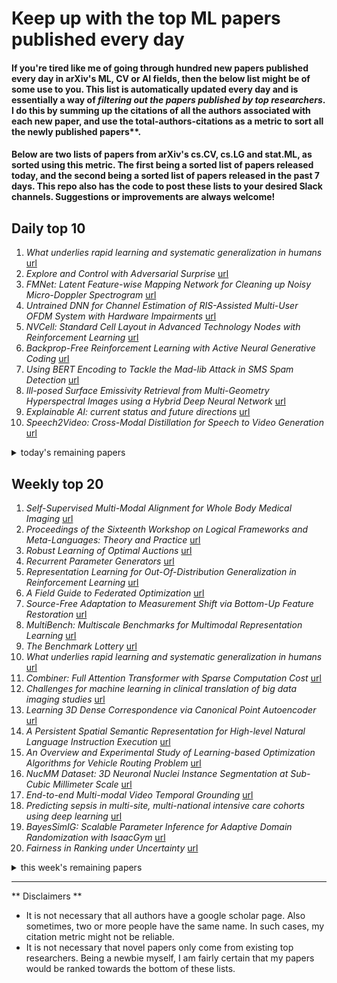 # Keep up with the top ML papers published every day

#### If you're tired like me of going through hundred new papers published every day in arXiv's ML, CV or AI fields, then the below list might be of some use to you. This list is automatically updated every day and is essentially a way of *filtering out the papers published by top researchers*. I do this by summing up the citations of all the authors associated with each new paper, and use the total-authors-citations as a metric to sort all the newly published papers**. 

#### Below are two lists of papers from arXiv's cs.CV, cs.LG and stat.ML, as sorted using this metric. The first being a sorted list of papers released today, and the second being a sorted list of papers released in the past 7 days. This repo also has the code to post these lists to your desired Slack channels. Suggestions or improvements are always welcome!

## Daily top 10
1. *What underlies rapid learning and systematic generalization in humans* [url](http://arxiv.org/abs/2107.06994v1)
2. *Explore and Control with Adversarial Surprise* [url](http://arxiv.org/abs/2107.07394v1)
3. *FMNet: Latent Feature-wise Mapping Network for Cleaning up Noisy Micro-Doppler Spectrogram* [url](http://arxiv.org/abs/2107.07312v1)
4. *Untrained DNN for Channel Estimation of RIS-Assisted Multi-User OFDM System with Hardware Impairments* [url](http://arxiv.org/abs/2107.07423v1)
5. *NVCell: Standard Cell Layout in Advanced Technology Nodes with Reinforcement Learning* [url](http://arxiv.org/abs/2107.07044v1)
6. *Backprop-Free Reinforcement Learning with Active Neural Generative Coding* [url](http://arxiv.org/abs/2107.07046v1)
7. *Using BERT Encoding to Tackle the Mad-lib Attack in SMS Spam Detection* [url](http://arxiv.org/abs/2107.06400v1)
8. *Ill-posed Surface Emissivity Retrieval from Multi-Geometry Hyperspectral Images using a Hybrid Deep Neural Network* [url](http://arxiv.org/abs/2107.04631v1)
9. *Explainable AI: current status and future directions* [url](http://arxiv.org/abs/2107.07045v1)
10. *Speech2Video: Cross-Modal Distillation for Speech to Video Generation* [url](http://arxiv.org/abs/2107.04806v1)
<details><summary>today's remaining papers</summary>
  <ol start=11>
    <li><i>BCNet: A Deep Convolutional Neural Network for Breast Cancer Grading</i> <a href="http://arxiv.org/abs/2107.05037v1">url</a></li>
    <li><i>GGT: Graph-Guided Testing for Adversarial Sample Detection of Deep Neural Network</i> <a href="http://arxiv.org/abs/2107.07043v1">url</a></li>
    <li><i>Hybrid Ant Swarm-Based Data Clustering</i> <a href="http://arxiv.org/abs/2107.07382v1">url</a></li>
    <li><i>Leveraging Domain Adaptation for Low-Resource Geospatial Machine Learning</i> <a href="http://arxiv.org/abs/2107.04983v1">url</a></li>
  </ol>
</details>

## Weekly top 20
1. *Self-Supervised Multi-Modal Alignment for Whole Body Medical Imaging* [url](http://arxiv.org/abs/2107.06652v1)
2. *Proceedings of the Sixteenth Workshop on Logical Frameworks and Meta-Languages: Theory and Practice* [url](http://arxiv.org/abs/2107.07376v1)
3. *Robust Learning of Optimal Auctions* [url](http://arxiv.org/abs/2107.06259v1)
4. *Recurrent Parameter Generators* [url](http://arxiv.org/abs/2107.07110v1)
5. *Representation Learning for Out-Of-Distribution Generalization in Reinforcement Learning* [url](http://arxiv.org/abs/2107.05686v1)
6. *A Field Guide to Federated Optimization* [url](http://arxiv.org/abs/2107.06917v1)
7. *Source-Free Adaptation to Measurement Shift via Bottom-Up Feature Restoration* [url](http://arxiv.org/abs/2107.05446v1)
8. *MultiBench: Multiscale Benchmarks for Multimodal Representation Learning* [url](http://arxiv.org/abs/2107.07502v1)
9. *The Benchmark Lottery* [url](http://arxiv.org/abs/2107.07002v1)
10. *What underlies rapid learning and systematic generalization in humans* [url](http://arxiv.org/abs/2107.06994v1)
11. *Combiner: Full Attention Transformer with Sparse Computation Cost* [url](http://arxiv.org/abs/2107.05768v1)
12. *Challenges for machine learning in clinical translation of big data imaging studies* [url](http://arxiv.org/abs/2107.05630v1)
13. *Learning 3D Dense Correspondence via Canonical Point Autoencoder* [url](http://arxiv.org/abs/2107.04867v1)
14. *A Persistent Spatial Semantic Representation for High-level Natural Language Instruction Execution* [url](http://arxiv.org/abs/2107.05612v1)
15. *An Overview and Experimental Study of Learning-based Optimization Algorithms for Vehicle Routing Problem* [url](http://arxiv.org/abs/2107.07076v1)
16. *NucMM Dataset: 3D Neuronal Nuclei Instance Segmentation at Sub-Cubic Millimeter Scale* [url](http://arxiv.org/abs/2107.05840v1)
17. *End-to-end Multi-modal Video Temporal Grounding* [url](http://arxiv.org/abs/2107.05624v1)
18. *Predicting sepsis in multi-site, multi-national intensive care cohorts using deep learning* [url](http://arxiv.org/abs/2107.05230v1)
19. *BayesSimIG: Scalable Parameter Inference for Adaptive Domain Randomization with IsaacGym* [url](http://arxiv.org/abs/2107.04527v1)
20. *Fairness in Ranking under Uncertainty* [url](http://arxiv.org/abs/2107.06720v1)
<details><summary>this week's remaining papers</summary>
  <ol start=21>
    <li><i>AxonEM Dataset: 3D Axon Instance Segmentation of Brain Cortical Regions</i> <a href="http://arxiv.org/abs/2107.05451v1">url</a></li>
    <li><i>Locally Enhanced Self-Attention: Rethinking Self-Attention as Local and Context Terms</i> <a href="http://arxiv.org/abs/2107.05637v1">url</a></li>
    <li><i>ANCER: Anisotropic Certification via Sample-wise Volume Maximization</i> <a href="http://arxiv.org/abs/2107.04570v1">url</a></li>
    <li><i>Deep Automatic Natural Image Matting</i> <a href="http://arxiv.org/abs/2107.07235v1">url</a></li>
    <li><i>Federated Mixture of Experts</i> <a href="http://arxiv.org/abs/2107.06724v1">url</a></li>
    <li><i>Meta-learning PINN loss functions</i> <a href="http://arxiv.org/abs/2107.05544v1">url</a></li>
    <li><i>Gaussian Process Subspace Regression for Model Reduction</i> <a href="http://arxiv.org/abs/2107.04668v1">url</a></li>
    <li><i>Synthesizing Multi-Tracer PET Images for Alzheimer's Disease Patients using a 3D Unified Anatomy-aware Cyclic Adversarial Network</i> <a href="http://arxiv.org/abs/2107.05491v1">url</a></li>
    <li><i>Tourbillon: a Physically Plausible Neural Architecture</i> <a href="http://arxiv.org/abs/2107.06424v1">url</a></li>
    <li><i>Transformer-based Machine Learning for Fast SAT Solvers and Logic Synthesis</i> <a href="http://arxiv.org/abs/2107.07116v1">url</a></li>
    <li><i>Visual Parser: Representing Part-whole Hierarchies with Transformers</i> <a href="http://arxiv.org/abs/2107.05790v1">url</a></li>
    <li><i>Functional Magnetic Resonance Imaging data augmentation through conditional ICA</i> <a href="http://arxiv.org/abs/2107.06104v1">url</a></li>
    <li><i>STAR: Sparse Transformer-based Action Recognition</i> <a href="http://arxiv.org/abs/2107.07089v1">url</a></li>
    <li><i>MURAL: Meta-Learning Uncertainty-Aware Rewards for Outcome-Driven Reinforcement Learning</i> <a href="http://arxiv.org/abs/2107.07184v1">url</a></li>
    <li><i>Explore and Control with Adversarial Surprise</i> <a href="http://arxiv.org/abs/2107.07394v1">url</a></li>
    <li><i>DISCO : efficient unsupervised decoding for discrete natural language problems via convex relaxation</i> <a href="http://arxiv.org/abs/2107.05380v1">url</a></li>
    <li><i>Neighbor-view Enhanced Model for Vision and Language Navigation</i> <a href="http://arxiv.org/abs/2107.07201v1">url</a></li>
    <li><i>Generating stable molecules using imitation and reinforcement learning</i> <a href="http://arxiv.org/abs/2107.05007v1">url</a></li>
    <li><i>Conservative Objective Models for Effective Offline Model-Based Optimization</i> <a href="http://arxiv.org/abs/2107.06882v1">url</a></li>
    <li><i>Lifting the Convex Conjugate in Lagrangian Relaxations: A Tractable Approach for Continuous Markov Random Fields</i> <a href="http://arxiv.org/abs/2107.06028v1">url</a></li>
    <li><i>Online Adaptation to Label Distribution Shift</i> <a href="http://arxiv.org/abs/2107.04520v1">url</a></li>
    <li><i>Event-Based Feature Tracking in Continuous Time with Sliding Window Optimization</i> <a href="http://arxiv.org/abs/2107.04536v1">url</a></li>
    <li><i>Why Generalization in RL is Difficult: Epistemic POMDPs and Implicit Partial Observability</i> <a href="http://arxiv.org/abs/2107.06277v1">url</a></li>
    <li><i>StyleFusion: A Generative Model for Disentangling Spatial Segments</i> <a href="http://arxiv.org/abs/2107.07437v1">url</a></li>
    <li><i>Experience Report: Deep Learning-based System Log Analysis for Anomaly Detection</i> <a href="http://arxiv.org/abs/2107.05908v1">url</a></li>
    <li><i>Generative and reproducible benchmarks for comprehensive evaluation of machine learning classifiers</i> <a href="http://arxiv.org/abs/2107.06475v1">url</a></li>
    <li><i>Communication-Efficient Hierarchical Federated Learning for IoT Heterogeneous Systems with Imbalanced Data</i> <a href="http://arxiv.org/abs/2107.06548v1">url</a></li>
    <li><i>ViTGAN: Training GANs with Vision Transformers</i> <a href="http://arxiv.org/abs/2107.04589v1">url</a></li>
    <li><i>EasyCom: An Augmented Reality Dataset to Support Algorithms for Easy Communication in Noisy Environments</i> <a href="http://arxiv.org/abs/2107.04174v1">url</a></li>
    <li><i>Hidden Convexity of Wasserstein GANs: Interpretable Generative Models with Closed-Form Solutions</i> <a href="http://arxiv.org/abs/2107.05680v1">url</a></li>
    <li><i>FMNet: Latent Feature-wise Mapping Network for Cleaning up Noisy Micro-Doppler Spectrogram</i> <a href="http://arxiv.org/abs/2107.07312v1">url</a></li>
    <li><i>Shortest-Path Constrained Reinforcement Learning for Sparse Reward Tasks</i> <a href="http://arxiv.org/abs/2107.06405v1">url</a></li>
    <li><i>HTLM: Hyper-Text Pre-Training and Prompting of Language Models</i> <a href="http://arxiv.org/abs/2107.06955v1">url</a></li>
    <li><i>Learned super resolution ultrasound for improved breast lesion characterization</i> <a href="http://arxiv.org/abs/2107.05270v1">url</a></li>
    <li><i>Hölder Bounds for Sensitivity Analysis in Causal Reasoning</i> <a href="http://arxiv.org/abs/2107.04661v1">url</a></li>
    <li><i>Cross-modal Attention for MRI and Ultrasound Volume Registration</i> <a href="http://arxiv.org/abs/2107.04548v1">url</a></li>
    <li><i>End-to-end Ultrasound Frame to Volume Registration</i> <a href="http://arxiv.org/abs/2107.06449v1">url</a></li>
    <li><i>Semi-Supervised Hypothesis Transfer for Source-Free Domain Adaptation</i> <a href="http://arxiv.org/abs/2107.06735v1">url</a></li>
    <li><i>How Much Can CLIP Benefit Vision-and-Language Tasks?</i> <a href="http://arxiv.org/abs/2107.06383v1">url</a></li>
    <li><i>Dual Training of Energy-Based Models with Overparametrized Shallow Neural Networks</i> <a href="http://arxiv.org/abs/2107.05134v1">url</a></li>
    <li><i>Cumulative Assessment for Urban 3D Modeling</i> <a href="http://arxiv.org/abs/2107.04622v1">url</a></li>
    <li><i>Deduplicating Training Data Makes Language Models Better</i> <a href="http://arxiv.org/abs/2107.06499v1">url</a></li>
    <li><i>Developmental Stage Classification of Embryos Using Two-Stream Neural Network with Linear-Chain Conditional Random Field</i> <a href="http://arxiv.org/abs/2107.06360v1">url</a></li>
    <li><i>MOOCRep: A Unified Pre-trained Embedding of MOOC Entities</i> <a href="http://arxiv.org/abs/2107.05154v1">url</a></li>
    <li><i>A Survey on Low-Resource Neural Machine Translation</i> <a href="http://arxiv.org/abs/2107.04239v1">url</a></li>
    <li><i>Multiaccurate Proxies for Downstream Fairness</i> <a href="http://arxiv.org/abs/2107.04423v1">url</a></li>
    <li><i>Going Beyond Linear RL: Sample Efficient Neural Function Approximation</i> <a href="http://arxiv.org/abs/2107.06466v1">url</a></li>
    <li><i>Optimal Gradient-based Algorithms for Non-concave Bandit Optimization</i> <a href="http://arxiv.org/abs/2107.04518v1">url</a></li>
    <li><i>Deep Neural Networks are Surprisingly Reversible: A Baseline for Zero-Shot Inversion</i> <a href="http://arxiv.org/abs/2107.06304v1">url</a></li>
    <li><i>Adaptable Agent Populations via a Generative Model of Policies</i> <a href="http://arxiv.org/abs/2107.07506v1">url</a></li>
    <li><i>Accuracy on the Line: On the Strong Correlation Between Out-of-Distribution and In-Distribution Generalization</i> <a href="http://arxiv.org/abs/2107.04649v1">url</a></li>
    <li><i>This Person (Probably) Exists. Identity Membership Attacks Against GAN Generated Faces</i> <a href="http://arxiv.org/abs/2107.06018v1">url</a></li>
    <li><i>Beyond Low-pass Filtering: Graph Convolutional Networks with Automatic Filtering</i> <a href="http://arxiv.org/abs/2107.04755v1">url</a></li>
    <li><i>Lidar Light Scattering Augmentation (LISA): Physics-based Simulation of Adverse Weather Conditions for 3D Object Detection</i> <a href="http://arxiv.org/abs/2107.07004v1">url</a></li>
    <li><i>A Deep Discontinuity-Preserving Image Registration Network</i> <a href="http://arxiv.org/abs/2107.04440v1">url</a></li>
    <li><i>HAT: Hierarchical Aggregation Transformers for Person Re-identification</i> <a href="http://arxiv.org/abs/2107.05946v1">url</a></li>
    <li><i>No Regrets for Learning the Prior in Bandits</i> <a href="http://arxiv.org/abs/2107.06196v1">url</a></li>
    <li><i>Calibrated Uncertainty for Molecular Property Prediction using Ensembles of Message Passing Neural Networks</i> <a href="http://arxiv.org/abs/2107.06068v1">url</a></li>
    <li><i>Algorithmic Concept-based Explainable Reasoning</i> <a href="http://arxiv.org/abs/2107.07493v1">url</a></li>
    <li><i>Multi-headed Neural Ensemble Search</i> <a href="http://arxiv.org/abs/2107.04369v1">url</a></li>
    <li><i>Adapting to Misspecification in Contextual Bandits</i> <a href="http://arxiv.org/abs/2107.05745v1">url</a></li>
    <li><i>Probabilistic Human Motion Prediction via A Bayesian Neural Network</i> <a href="http://arxiv.org/abs/2107.06564v1">url</a></li>
    <li><i>ZR-2021VG: Zero-Resource Speech Challenge, Visually-Grounded Language Modelling track, 2021 edition</i> <a href="http://arxiv.org/abs/2107.06546v1">url</a></li>
    <li><i>Learning from Partially Overlapping Labels: Image Segmentation under Annotation Shift</i> <a href="http://arxiv.org/abs/2107.05938v1">url</a></li>
    <li><i>Graph Jigsaw Learning for Cartoon Face Recognition</i> <a href="http://arxiv.org/abs/2107.06532v1">url</a></li>
    <li><i>Adversarial Domain Adaptation with Self-Training for EEG-based Sleep Stage Classification</i> <a href="http://arxiv.org/abs/2107.04470v1">url</a></li>
    <li><i>Variational Topic Inference for Chest X-Ray Report Generation</i> <a href="http://arxiv.org/abs/2107.07314v1">url</a></li>
    <li><i>From Show to Tell: A Survey on Image Captioning</i> <a href="http://arxiv.org/abs/2107.06912v1">url</a></li>
    <li><i>TEACHING -- Trustworthy autonomous cyber-physical applications through human-centred intelligence</i> <a href="http://arxiv.org/abs/2107.06543v1">url</a></li>
    <li><i>High carbon stock mapping at large scale with optical satellite imagery and spaceborne LIDAR</i> <a href="http://arxiv.org/abs/2107.07431v1">url</a></li>
    <li><i>Bayesian Error-in-Variables Models for the Identification of Power Networks</i> <a href="http://arxiv.org/abs/2107.04480v1">url</a></li>
    <li><i>Expert Graphs: Synthesizing New Expertise via Collaboration</i> <a href="http://arxiv.org/abs/2107.07054v1">url</a></li>
    <li><i>Detect and Locate: A Face Anti-Manipulation Approach with Semantic and Noise-level Supervision</i> <a href="http://arxiv.org/abs/2107.05821v1">url</a></li>
    <li><i>Artificial Intelligence in PET: an Industry Perspective</i> <a href="http://arxiv.org/abs/2107.06747v1">url</a></li>
    <li><i>Nonparametric Regression with Shallow Overparameterized Neural Networks Trained by GD with Early Stopping</i> <a href="http://arxiv.org/abs/2107.05341v1">url</a></li>
    <li><i>Predicting the near-wall region of turbulence through convolutional neural networks</i> <a href="http://arxiv.org/abs/2107.07340v1">url</a></li>
    <li><i>Structured Latent Embeddings for Recognizing Unseen Classes in Unseen Domains</i> <a href="http://arxiv.org/abs/2107.05622v1">url</a></li>
    <li><i>Codified audio language modeling learns useful representations for music information retrieval</i> <a href="http://arxiv.org/abs/2107.05677v1">url</a></li>
    <li><i>StyleVideoGAN: A Temporal Generative Model using a Pretrained StyleGAN</i> <a href="http://arxiv.org/abs/2107.07224v1">url</a></li>
    <li><i>The Bayesian Learning Rule</i> <a href="http://arxiv.org/abs/2107.04562v1">url</a></li>
    <li><i>Positive-Unlabeled Classification under Class-Prior Shift: A Prior-invariant Approach Based on Density Ratio Estimation</i> <a href="http://arxiv.org/abs/2107.05045v1">url</a></li>
    <li><i>Multi-Attention Generative Adversarial Network for Remote Sensing Image Super-Resolution</i> <a href="http://arxiv.org/abs/2107.06536v1">url</a></li>
    <li><i>HOMRS: High Order Metamorphic Relations Selector for Deep Neural Networks</i> <a href="http://arxiv.org/abs/2107.04863v1">url</a></li>
    <li><i>For high-dimensional hierarchical models, consider exchangeability of effects across covariates instead of across datasets</i> <a href="http://arxiv.org/abs/2107.06428v1">url</a></li>
    <li><i>Training Compact CNNs for Image Classification using Dynamic-coded Filter Fusion</i> <a href="http://arxiv.org/abs/2107.06916v1">url</a></li>
    <li><i>Unsupervised Anomaly Instance Segmentation for Baggage Threat Recognition</i> <a href="http://arxiv.org/abs/2107.07333v1">url</a></li>
    <li><i>Hepatocellular Carcinoma Segmentation fromDigital Subtraction Angiography Videos usingLearnable Temporal Difference</i> <a href="http://arxiv.org/abs/2107.04306v1">url</a></li>
    <li><i>Annotation and Classification of Evidence and Reasoning Revisions in Argumentative Writing</i> <a href="http://arxiv.org/abs/2107.06990v1">url</a></li>
    <li><i>Graphhopper: Multi-Hop Scene Graph Reasoning for Visual Question Answering</i> <a href="http://arxiv.org/abs/2107.06325v1">url</a></li>
    <li><i>Beyond Farthest Point Sampling in Point-Wise Analysis</i> <a href="http://arxiv.org/abs/2107.04291v1">url</a></li>
    <li><i>Offline reinforcement learning with uncertainty for treatment strategies in sepsis</i> <a href="http://arxiv.org/abs/2107.04491v1">url</a></li>
    <li><i>Towards Better Laplacian Representation in Reinforcement Learning with Generalized Graph Drawing</i> <a href="http://arxiv.org/abs/2107.05545v1">url</a></li>
    <li><i>A Spatial Guided Self-supervised Clustering Network for Medical Image Segmentation</i> <a href="http://arxiv.org/abs/2107.04934v1">url</a></li>
    <li><i>Inverse Contextual Bandits: Learning How Behavior Evolves over Time</i> <a href="http://arxiv.org/abs/2107.06317v1">url</a></li>
    <li><i>DualVGR: A Dual-Visual Graph Reasoning Unit for Video Question Answering</i> <a href="http://arxiv.org/abs/2107.04768v1">url</a></li>
    <li><i>Context-Conditional Adaptation for Recognizing Unseen Classes in Unseen Domains</i> <a href="http://arxiv.org/abs/2107.07497v1">url</a></li>
    <li><i>Differential-Critic GAN: Generating What You Want by a Cue of Preferences</i> <a href="http://arxiv.org/abs/2107.06700v1">url</a></li>
    <li><i>ICDAR 2021 Competition on Integrated Circuit Text Spotting and Aesthetic Assessment</i> <a href="http://arxiv.org/abs/2107.05279v1">url</a></li>
    <li><i>Anatomy-Constrained Contrastive Learning for Synthetic Segmentation without Ground-truth</i> <a href="http://arxiv.org/abs/2107.05482v1">url</a></li>
    <li><i>Specialists Outperform Generalists in Ensemble Classification</i> <a href="http://arxiv.org/abs/2107.04381v1">url</a></li>
    <li><i>Safe Exploration by Solving Early Terminated MDP</i> <a href="http://arxiv.org/abs/2107.04200v1">url</a></li>
    <li><i>Toward Efficient Transfer Learning in 6G</i> <a href="http://arxiv.org/abs/2107.05728v1">url</a></li>
    <li><i>A First Look at Class Incremental Learning in Deep Learning Mobile Traffic Classification</i> <a href="http://arxiv.org/abs/2107.04464v1">url</a></li>
    <li><i>Kernel Continual Learning</i> <a href="http://arxiv.org/abs/2107.05757v1">url</a></li>
    <li><i>A Framework for Machine Learning of Model Error in Dynamical Systems</i> <a href="http://arxiv.org/abs/2107.06658v1">url</a></li>
    <li><i>Hyperparameter Optimization: Foundations, Algorithms, Best Practices and Open Challenges</i> <a href="http://arxiv.org/abs/2107.05847v1">url</a></li>
    <li><i>Towards Automatic Instrumentation by Learning to Separate Parts in Symbolic Multitrack Music</i> <a href="http://arxiv.org/abs/2107.05916v1">url</a></li>
    <li><i>On Designing Good Representation Learning Models</i> <a href="http://arxiv.org/abs/2107.05948v1">url</a></li>
    <li><i>Learning a Discriminant Latent Space with Neural Discriminant Analysis</i> <a href="http://arxiv.org/abs/2107.06209v1">url</a></li>
    <li><i>Deep Ranking with Adaptive Margin Triplet Loss</i> <a href="http://arxiv.org/abs/2107.06187v1">url</a></li>
    <li><i>Improving Inductive Link Prediction Using Hyper-Relational Facts</i> <a href="http://arxiv.org/abs/2107.04894v1">url</a></li>
    <li><i>A Novel Deep Learning Method for Thermal to Annotated Thermal-Optical Fused Images</i> <a href="http://arxiv.org/abs/2107.05942v1">url</a></li>
    <li><i>Shifts: A Dataset of Real Distributional Shift Across Multiple Large-Scale Tasks</i> <a href="http://arxiv.org/abs/2107.07455v1">url</a></li>
    <li><i>Group-Node Attention for Community Evolution Prediction</i> <a href="http://arxiv.org/abs/2107.04522v1">url</a></li>
    <li><i>Let's Play for Action: Recognizing Activities of Daily Living by Learning from Life Simulation Video Games</i> <a href="http://arxiv.org/abs/2107.05617v1">url</a></li>
    <li><i>Untrained DNN for Channel Estimation of RIS-Assisted Multi-User OFDM System with Hardware Impairments</i> <a href="http://arxiv.org/abs/2107.07423v1">url</a></li>
    <li><i>Disparity Between Batches as a Signal for Early Stopping</i> <a href="http://arxiv.org/abs/2107.06665v1">url</a></li>
    <li><i>Practical and Configurable Network Traffic Classification Using Probabilistic Machine Learning</i> <a href="http://arxiv.org/abs/2107.06080v1">url</a></li>
    <li><i>3D Parametric Wireframe Extraction Based on Distance Fields</i> <a href="http://arxiv.org/abs/2107.06165v1">url</a></li>
    <li><i>Scenes and Surroundings: Scene Graph Generation using Relation Transformer</i> <a href="http://arxiv.org/abs/2107.05448v1">url</a></li>
    <li><i>On the Challenges of Open World Recognitionunder Shifting Visual Domains</i> <a href="http://arxiv.org/abs/2107.04461v1">url</a></li>
    <li><i>Local-to-Global Self-Attention in Vision Transformers</i> <a href="http://arxiv.org/abs/2107.04735v1">url</a></li>
    <li><i>A Closer Look at the Adversarial Robustness of Information Bottleneck Models</i> <a href="http://arxiv.org/abs/2107.05712v1">url</a></li>
    <li><i>Efficient Real-Time Image Recognition Using Collaborative Swarm of UAVs and Convolutional Networks</i> <a href="http://arxiv.org/abs/2107.04648v1">url</a></li>
    <li><i>Emotion Recognition for Healthcare Surveillance Systems Using Neural Networks: A Survey</i> <a href="http://arxiv.org/abs/2107.05989v1">url</a></li>
    <li><i>MCL-GAN: Generative Adversarial Networks with Multiple Specialized Discriminators</i> <a href="http://arxiv.org/abs/2107.07260v1">url</a></li>
    <li><i>A novel approach for modelling and classifying sit-to-stand kinematics using inertial sensors</i> <a href="http://arxiv.org/abs/2107.06859v1">url</a></li>
    <li><i>Uncertainty-Guided Mixup for Semi-Supervised Domain Adaptation without Source Data</i> <a href="http://arxiv.org/abs/2107.06707v1">url</a></li>
    <li><i>Entropic Inequality Constraints from $e$-separation Relations in Directed Acyclic Graphs with Hidden Variables</i> <a href="http://arxiv.org/abs/2107.07087v1">url</a></li>
    <li><i>Autoencoder-driven Spiral Representation Learning for Gravitational Wave Surrogate Modelling</i> <a href="http://arxiv.org/abs/2107.04312v1">url</a></li>
    <li><i>Identifying Layers Susceptible to Adversarial Attacks</i> <a href="http://arxiv.org/abs/2107.04827v1">url</a></li>
    <li><i>AutoBERT-Zero: Evolving BERT Backbone from Scratch</i> <a href="http://arxiv.org/abs/2107.07445v1">url</a></li>
    <li><i>CNN-Cap: Effective Convolutional Neural Network Based Capacitance Models for Full-Chip Parasitic Extraction</i> <a href="http://arxiv.org/abs/2107.06511v1">url</a></li>
    <li><i>SynPick: A Dataset for Dynamic Bin Picking Scene Understanding</i> <a href="http://arxiv.org/abs/2107.04852v1">url</a></li>
    <li><i>PonderNet: Learning to Ponder</i> <a href="http://arxiv.org/abs/2107.05407v1">url</a></li>
    <li><i>ARC: Adversarially Robust Control Policies for Autonomous Vehicles</i> <a href="http://arxiv.org/abs/2107.04487v1">url</a></li>
    <li><i>Adversarial Mixture Density Networks: Learning to Drive Safely from Collision Data</i> <a href="http://arxiv.org/abs/2107.04485v1">url</a></li>
    <li><i>Score refinement for confidence-based 3D multi-object tracking</i> <a href="http://arxiv.org/abs/2107.04327v1">url</a></li>
    <li><i>EndoUDA: A modality independent segmentation approach for endoscopy imaging</i> <a href="http://arxiv.org/abs/2107.05342v1">url</a></li>
    <li><i>RCDNet: An Interpretable Rain Convolutional Dictionary Network for Single Image Deraining</i> <a href="http://arxiv.org/abs/2107.06808v1">url</a></li>
    <li><i>CoBERL: Contrastive BERT for Reinforcement Learning</i> <a href="http://arxiv.org/abs/2107.05431v1">url</a></li>
    <li><i>Nearest neighbour approaches for Emotion Detection in Tweets</i> <a href="http://arxiv.org/abs/2107.05394v1">url</a></li>
    <li><i>Fuzzy-Rough Nearest Neighbour Approaches for Emotion Detection in Tweets</i> <a href="http://arxiv.org/abs/2107.05392v1">url</a></li>
    <li><i>Deep Learning for Mean Field Games and Mean Field Control with Applications to Finance</i> <a href="http://arxiv.org/abs/2107.04568v1">url</a></li>
    <li><i>Even Faster SNN Simulation with Lazy+Event-driven Plasticity and Shared Atomics</i> <a href="http://arxiv.org/abs/2107.04092v1">url</a></li>
    <li><i>Multi-view Image-based Hand Geometry Refinement using Differentiable Monte Carlo Ray Tracing</i> <a href="http://arxiv.org/abs/2107.05509v1">url</a></li>
    <li><i>Few-shot Learning with Global Relatedness Decoupled-Distillation</i> <a href="http://arxiv.org/abs/2107.05583v1">url</a></li>
    <li><i>Multi-Agent Imitation Learning with Copulas</i> <a href="http://arxiv.org/abs/2107.04750v1">url</a></li>
    <li><i>Learning Expected Emphatic Traces for Deep RL</i> <a href="http://arxiv.org/abs/2107.05405v1">url</a></li>
    <li><i>Learning based E2E Energy Efficient in Joint Radio and NFV Resource Allocation for 5G and Beyond Networks</i> <a href="http://arxiv.org/abs/2107.05991v1">url</a></li>
    <li><i>Single-image Full-body Human Relighting</i> <a href="http://arxiv.org/abs/2107.07259v1">url</a></li>
    <li><i>CFTrack: Center-based Radar and Camera Fusion for 3D Multi-Object Tracking</i> <a href="http://arxiv.org/abs/2107.05150v1">url</a></li>
    <li><i>Deep Learning on a Data Diet: Finding Important Examples Early in Training</i> <a href="http://arxiv.org/abs/2107.07075v1">url</a></li>
    <li><i>On the impossibility of non-trivial accuracy under fairness constraints</i> <a href="http://arxiv.org/abs/2107.06944v1">url</a></li>
    <li><i>Behavior Constraining in Weight Space for Offline Reinforcement Learning</i> <a href="http://arxiv.org/abs/2107.05479v1">url</a></li>
    <li><i>FastSHAP: Real-Time Shapley Value Estimation</i> <a href="http://arxiv.org/abs/2107.07436v1">url</a></li>
    <li><i>A Comparison of Contextual and Non-Contextual Preference Ranking for Set Addition Problems</i> <a href="http://arxiv.org/abs/2107.04438v1">url</a></li>
    <li><i>Calibrating Predictions to Decisions: A Novel Approach to Multi-Class Calibration</i> <a href="http://arxiv.org/abs/2107.05719v1">url</a></li>
    <li><i>AutoScore-Imbalance: An interpretable machine learning tool for development of clinical scores with rare events data</i> <a href="http://arxiv.org/abs/2107.06039v1">url</a></li>
    <li><i>Deep Fiber Clustering: Anatomically Informed Unsupervised Deep Learning for Fast and Effective White Matter Parcellation</i> <a href="http://arxiv.org/abs/2107.04938v1">url</a></li>
    <li><i>Recent advances in Bayesian optimization with applications to parameter reconstruction in optical nano-metrology</i> <a href="http://arxiv.org/abs/2107.05499v1">url</a></li>
    <li><i>ATTACC the Quadratic Bottleneck of Attention Layers</i> <a href="http://arxiv.org/abs/2107.06419v1">url</a></li>
    <li><i>How many degrees of freedom do we need to train deep networks: a loss landscape perspective</i> <a href="http://arxiv.org/abs/2107.05802v1">url</a></li>
    <li><i>Review of Video Predictive Understanding: Early ActionRecognition and Future Action Prediction</i> <a href="http://arxiv.org/abs/2107.05140v1">url</a></li>
    <li><i>Interpretable Deep Feature Propagation for Early Action Recognition</i> <a href="http://arxiv.org/abs/2107.05122v1">url</a></li>
    <li><i>Fedlearn-Algo: A flexible open-source privacy-preserving machine learning platform</i> <a href="http://arxiv.org/abs/2107.04129v1">url</a></li>
    <li><i>A multi-schematic classifier-independent oversampling approach for imbalanced datasets</i> <a href="http://arxiv.org/abs/2107.07349v1">url</a></li>
    <li><i>Chimera: Efficiently Training Large-Scale Neural Networks with Bidirectional Pipelines</i> <a href="http://arxiv.org/abs/2107.06925v1">url</a></li>
    <li><i>The Power of Proxy Data and Proxy Networks for Hyper-Parameter Optimization in Medical Image Segmentation</i> <a href="http://arxiv.org/abs/2107.05471v1">url</a></li>
    <li><i>On the expressivity of bi-Lipschitz normalizing flows</i> <a href="http://arxiv.org/abs/2107.07232v1">url</a></li>
    <li><i>FetalNet: Multi-task deep learning framework for fetal ultrasound biometric measurements</i> <a href="http://arxiv.org/abs/2107.06943v1">url</a></li>
    <li><i>Hierarchical Analysis of Visual COVID-19 Features from Chest Radiographs</i> <a href="http://arxiv.org/abs/2107.06618v1">url</a></li>
    <li><i>Few-Shot Domain Adaptation with Polymorphic Transformers</i> <a href="http://arxiv.org/abs/2107.04805v1">url</a></li>
    <li><i>R3L: Connecting Deep Reinforcement Learning to Recurrent Neural Networks for Image Denoising via Residual Recovery</i> <a href="http://arxiv.org/abs/2107.05318v1">url</a></li>
    <li><i>Applying the Case Difference Heuristic to Learn Adaptations from Deep Network Features</i> <a href="http://arxiv.org/abs/2107.07095v1">url</a></li>
    <li><i>Detecting when pre-trained nnU-Net models fail silently for Covid-19</i> <a href="http://arxiv.org/abs/2107.05975v1">url</a></li>
    <li><i>Understanding the Distributions of Aggregation Layers in Deep Neural Networks</i> <a href="http://arxiv.org/abs/2107.04458v1">url</a></li>
    <li><i>On lattice-free boosted MMI training of HMM and CTC-based full-context ASR models</i> <a href="http://arxiv.org/abs/2107.04154v1">url</a></li>
    <li><i>One Map Does Not Fit All: Evaluating Saliency Map Explanation on Multi-Modal Medical Images</i> <a href="http://arxiv.org/abs/2107.05047v1">url</a></li>
    <li><i>Optimality of the Johnson-Lindenstrauss Dimensionality Reduction for Practical Measures</i> <a href="http://arxiv.org/abs/2107.06626v1">url</a></li>
    <li><i>Prediction of concept lengths for fast concept learning in description logics</i> <a href="http://arxiv.org/abs/2107.04911v1">url</a></li>
    <li><i>TransClaw U-Net: Claw U-Net with Transformers for Medical Image Segmentation</i> <a href="http://arxiv.org/abs/2107.05188v1">url</a></li>
    <li><i>Interpretable Mammographic Image Classification using Cased-Based Reasoning and Deep Learning</i> <a href="http://arxiv.org/abs/2107.05605v1">url</a></li>
    <li><i>MutualEyeContact: A conversation analysis tool with focus on eye contact</i> <a href="http://arxiv.org/abs/2107.04476v1">url</a></li>
    <li><i>End-to-end Trainable Deep Neural Network for Robotic Grasp Detection and Semantic Segmentation from RGB</i> <a href="http://arxiv.org/abs/2107.05287v1">url</a></li>
    <li><i>MINERVAS: Massive INterior EnviRonments VirtuAl Synthesis</i> <a href="http://arxiv.org/abs/2107.06149v1">url</a></li>
    <li><i>Layer-wise Analysis of a Self-supervised Speech Representation Model</i> <a href="http://arxiv.org/abs/2107.04734v1">url</a></li>
    <li><i>SynLiDAR: Learning From Synthetic LiDAR Sequential Point Cloud for Semantic Segmentation</i> <a href="http://arxiv.org/abs/2107.05399v1">url</a></li>
    <li><i>SGD: The Role of Implicit Regularization, Batch-size and Multiple-epochs</i> <a href="http://arxiv.org/abs/2107.05074v1">url</a></li>
    <li><i>IFedAvg: Interpretable Data-Interoperability for Federated Learning</i> <a href="http://arxiv.org/abs/2107.06580v1">url</a></li>
    <li><i>Lockout: Sparse Regularization of Neural Networks</i> <a href="http://arxiv.org/abs/2107.07160v1">url</a></li>
    <li><i>A Distance Measure for Privacy-preserving Process Mining based on Feature Learning</i> <a href="http://arxiv.org/abs/2107.06578v1">url</a></li>
    <li><i>Partial Video Domain Adaptation with Partial Adversarial Temporal Attentive Network</i> <a href="http://arxiv.org/abs/2107.04941v1">url</a></li>
    <li><i>Identifying Hijacked Reviews</i> <a href="http://arxiv.org/abs/2107.05385v1">url</a></li>
    <li><i>Towards quantifying information flows: relative entropy in deep neural networks and the renormalization group</i> <a href="http://arxiv.org/abs/2107.06898v1">url</a></li>
    <li><i>Uncertainty-based Query Strategies for Active Learning with Transformers</i> <a href="http://arxiv.org/abs/2107.05687v1">url</a></li>
    <li><i>Out-of-Distribution Dynamics Detection: RL-Relevant Benchmarks and Results</i> <a href="http://arxiv.org/abs/2107.04982v1">url</a></li>
    <li><i>Automatic Seizure Detection Using the Pulse Transit Time</i> <a href="http://arxiv.org/abs/2107.05894v1">url</a></li>
    <li><i>Attention-Guided Progressive Neural Texture Fusion for High Dynamic Range Image Restoration</i> <a href="http://arxiv.org/abs/2107.06211v1">url</a></li>
    <li><i>Direct speech-to-speech translation with discrete units</i> <a href="http://arxiv.org/abs/2107.05604v1">url</a></li>
    <li><i>Active Divergence with Generative Deep Learning -- A Survey and Taxonomy</i> <a href="http://arxiv.org/abs/2107.05599v1">url</a></li>
    <li><i>What classifiers know what they don't?</i> <a href="http://arxiv.org/abs/2107.06217v1">url</a></li>
    <li><i>MugRep: A Multi-Task Hierarchical Graph Representation Learning Framework for Real Estate Appraisal</i> <a href="http://arxiv.org/abs/2107.05180v1">url</a></li>
    <li><i>Semantic and Geometric Unfolding of StyleGAN Latent Space</i> <a href="http://arxiv.org/abs/2107.04481v1">url</a></li>
    <li><i>Behavior Self-Organization Supports Task Inference for Continual Robot Learning</i> <a href="http://arxiv.org/abs/2107.04533v1">url</a></li>
    <li><i>Improving Model Robustness with Latent Distribution Locally and Globally</i> <a href="http://arxiv.org/abs/2107.04401v1">url</a></li>
    <li><i>Stateful Detection of Model Extraction Attacks</i> <a href="http://arxiv.org/abs/2107.05166v1">url</a></li>
    <li><i>Extreme Precipitation Seasonal Forecast Using a Transformer Neural Network</i> <a href="http://arxiv.org/abs/2107.06846v1">url</a></li>
    <li><i>Per-Pixel Classification is Not All You Need for Semantic Segmentation</i> <a href="http://arxiv.org/abs/2107.06278v1">url</a></li>
    <li><i>MeNToS: Tracklets Association with a Space-Time Memory Network</i> <a href="http://arxiv.org/abs/2107.07067v1">url</a></li>
    <li><i>On the Performance Analysis of the Adversarial System Variant Approximation Method to Quantify Process Model Generalization</i> <a href="http://arxiv.org/abs/2107.06319v1">url</a></li>
    <li><i>Turning Tables: Generating Examples from Semi-structured Tables for Endowing Language Models with Reasoning Skills</i> <a href="http://arxiv.org/abs/2107.07261v1">url</a></li>
    <li><i>FLEX: Unifying Evaluation for Few-Shot NLP</i> <a href="http://arxiv.org/abs/2107.07170v1">url</a></li>
    <li><i>Scaling Gaussian Processes with Derivative Information Using Variational Inference</i> <a href="http://arxiv.org/abs/2107.04061v1">url</a></li>
    <li><i>A New Parallel Algorithm for Sinkhorn Word-Movers Distance and Its Performance on PIUMA and Xeon CPU</i> <a href="http://arxiv.org/abs/2107.06433v1">url</a></li>
    <li><i>Plan-Based Relaxed Reward Shaping for Goal-Directed Tasks</i> <a href="http://arxiv.org/abs/2107.06661v1">url</a></li>
    <li><i>Redescription Model Mining</i> <a href="http://arxiv.org/abs/2107.04462v1">url</a></li>
    <li><i>HEMP: High-order Entropy Minimization for neural network comPression</i> <a href="http://arxiv.org/abs/2107.05298v1">url</a></li>
    <li><i>Metalearning Linear Bandits by Prior Update</i> <a href="http://arxiv.org/abs/2107.05320v1">url</a></li>
    <li><i>NVCell: Standard Cell Layout in Advanced Technology Nodes with Reinforcement Learning</i> <a href="http://arxiv.org/abs/2107.07044v1">url</a></li>
    <li><i>Fast and Explicit Neural View Synthesis</i> <a href="http://arxiv.org/abs/2107.05775v1">url</a></li>
    <li><i>Details Preserving Deep Collaborative Filtering-Based Method for Image Denoising</i> <a href="http://arxiv.org/abs/2107.05115v1">url</a></li>
    <li><i>Dense-Sparse Deep CNN Training for Image Denoising</i> <a href="http://arxiv.org/abs/2107.04857v1">url</a></li>
    <li><i>SITHCon: A neural network robust to variations in input scaling on the time dimension</i> <a href="http://arxiv.org/abs/2107.04616v1">url</a></li>
    <li><i>AutoFB: Automating Fetal Biometry Estimation from Standard Ultrasound Planes</i> <a href="http://arxiv.org/abs/2107.05255v1">url</a></li>
    <li><i>Scalable Surface Reconstruction with Delaunay-Graph Neural Networks</i> <a href="http://arxiv.org/abs/2107.06130v1">url</a></li>
    <li><i>TTAN: Two-Stage Temporal Alignment Network for Few-shot Action Recognition</i> <a href="http://arxiv.org/abs/2107.04782v1">url</a></li>
    <li><i>ROBIN: A Robust Optical Binary Neural Network Accelerator</i> <a href="http://arxiv.org/abs/2107.05530v1">url</a></li>
    <li><i>Model-free Reinforcement Learning for Robust Locomotion Using Trajectory Optimization for Exploration</i> <a href="http://arxiv.org/abs/2107.06629v1">url</a></li>
    <li><i>Context-aware virtual adversarial training for anatomically-plausible segmentation</i> <a href="http://arxiv.org/abs/2107.05532v1">url</a></li>
    <li><i>Fock State-enhanced Expressivity of Quantum Machine Learning Models</i> <a href="http://arxiv.org/abs/2107.05224v1">url</a></li>
    <li><i>Principal component analysis for Gaussian process posteriors</i> <a href="http://arxiv.org/abs/2107.07115v1">url</a></li>
    <li><i>Training Over-parameterized Models with Non-decomposable Objectives</i> <a href="http://arxiv.org/abs/2107.04641v1">url</a></li>
    <li><i>Aligning Correlation Information for Domain Adaptation in Action Recognition</i> <a href="http://arxiv.org/abs/2107.04932v1">url</a></li>
    <li><i>Scalable Optimal Transport in High Dimensions for Graph Distances, Embedding Alignment, and More</i> <a href="http://arxiv.org/abs/2107.06876v1">url</a></li>
    <li><i>Decentralized Bayesian Learning with Metropolis-Adjusted Hamiltonian Monte Carlo</i> <a href="http://arxiv.org/abs/2107.07211v1">url</a></li>
    <li><i>Forster Decomposition and Learning Halfspaces with Noise</i> <a href="http://arxiv.org/abs/2107.05582v1">url</a></li>
    <li><i>Convergence analysis for gradient flows in the training of artificial neural networks with ReLU activation</i> <a href="http://arxiv.org/abs/2107.04479v1">url</a></li>
    <li><i>Pattern Discovery and Validation Using Scientific Research Methods</i> <a href="http://arxiv.org/abs/2107.06065v1">url</a></li>
    <li><i>Prediction of butt rot volume in Norway spruce forest stands using harvester, remotely sensed and environmental data</i> <a href="http://arxiv.org/abs/2107.04316v1">url</a></li>
    <li><i>Memory-Aware Fusing and Tiling of Neural Networks for Accelerated Edge Inference</i> <a href="http://arxiv.org/abs/2107.06960v1">url</a></li>
    <li><i>Continuous-variable neural-network quantum states and the quantum rotor model</i> <a href="http://arxiv.org/abs/2107.07105v1">url</a></li>
    <li><i>Towards Building a Food Knowledge Graph for Internet of Food</i> <a href="http://arxiv.org/abs/2107.05869v1">url</a></li>
    <li><i>AdvFilter: Predictive Perturbation-aware Filtering against Adversarial Attack via Multi-domain Learning</i> <a href="http://arxiv.org/abs/2107.06501v1">url</a></li>
    <li><i>Similarity Guided Deep Face Image Retrieval</i> <a href="http://arxiv.org/abs/2107.05025v1">url</a></li>
    <li><i>Computer-Aided Diagnosis of Low Grade Endometrial Stromal Sarcoma (LGESS)</i> <a href="http://arxiv.org/abs/2107.05426v1">url</a></li>
    <li><i>A modular U-Net for automated segmentation of X-ray tomography images in composite materials</i> <a href="http://arxiv.org/abs/2107.07468v1">url</a></li>
    <li><i>Retinal OCT Denoising with Pseudo-Multimodal Fusion Network</i> <a href="http://arxiv.org/abs/2107.04288v1">url</a></li>
    <li><i>LIFE: A Generalizable Autodidactic Pipeline for 3D OCT-A Vessel Segmentation</i> <a href="http://arxiv.org/abs/2107.04282v1">url</a></li>
    <li><i>Cats, not CAT scans: a study of dataset similarity in transfer learning for 2D medical image classification</i> <a href="http://arxiv.org/abs/2107.05940v1">url</a></li>
    <li><i>Kernel Mean Estimation by Marginalized Corrupted Distributions</i> <a href="http://arxiv.org/abs/2107.04855v1">url</a></li>
    <li><i>Effect of Input Size on the Classification of Lung Nodules Using Convolutional Neural Networks</i> <a href="http://arxiv.org/abs/2107.05085v1">url</a></li>
    <li><i>LATTE: LSTM Self-Attention based Anomaly Detection in Embedded Automotive Platforms</i> <a href="http://arxiv.org/abs/2107.05561v1">url</a></li>
    <li><i>DiCOVA-Net: Diagnosing COVID-19 using Acoustics based on Deep Residual Network for the DiCOVA Challenge 2021</i> <a href="http://arxiv.org/abs/2107.06126v1">url</a></li>
    <li><i>Transfer Learning in Multi-Agent Reinforcement Learning with Double Q-Networks for Distributed Resource Sharing in V2X Communication</i> <a href="http://arxiv.org/abs/2107.06195v1">url</a></li>
    <li><i>VILENS: Visual, Inertial, Lidar, and Leg Odometry for All-Terrain Legged Robots</i> <a href="http://arxiv.org/abs/2107.07243v1">url</a></li>
    <li><i>Exploiting Network Structures to Improve Semantic Representation for the Financial Domain</i> <a href="http://arxiv.org/abs/2107.05885v1">url</a></li>
    <li><i>UniRE: A Unified Label Space for Entity Relation Extraction</i> <a href="http://arxiv.org/abs/2107.04292v1">url</a></li>
    <li><i>Spectro-Temporal RF Identification using Deep Learning</i> <a href="http://arxiv.org/abs/2107.05114v1">url</a></li>
    <li><i>A unified framework for bandit multiple testing</i> <a href="http://arxiv.org/abs/2107.07322v1">url</a></li>
    <li><i>Higgs Boson Classification: Brain-inspired BCPNN Learning with StreamBrain</i> <a href="http://arxiv.org/abs/2107.06676v1">url</a></li>
    <li><i>Generalization of the Change of Variables Formula with Applications to Residual Flows</i> <a href="http://arxiv.org/abs/2107.04346v1">url</a></li>
    <li><i>A Hierarchical Bayesian model for Inverse RL in Partially-Controlled Environments</i> <a href="http://arxiv.org/abs/2107.05818v1">url</a></li>
    <li><i>Hoechst Is All You Need: LymphocyteClassification with Deep Learning</i> <a href="http://arxiv.org/abs/2107.04388v1">url</a></li>
    <li><i>Deep Autoregressive Models with Spectral Attention</i> <a href="http://arxiv.org/abs/2107.05984v1">url</a></li>
    <li><i>Activated Gradients for Deep Neural Networks</i> <a href="http://arxiv.org/abs/2107.04228v1">url</a></li>
    <li><i>Sensitivity analysis in differentially private machine learning using hybrid automatic differentiation</i> <a href="http://arxiv.org/abs/2107.04265v1">url</a></li>
    <li><i>Differentially private training of neural networks with Langevin dynamics forcalibrated predictive uncertainty</i> <a href="http://arxiv.org/abs/2107.04296v1">url</a></li>
    <li><i>Copula-Based Normalizing Flows</i> <a href="http://arxiv.org/abs/2107.07352v1">url</a></li>
    <li><i>Automated Graph Learning via Population Based Self-Tuning GCN</i> <a href="http://arxiv.org/abs/2107.04713v1">url</a></li>
    <li><i>Continual Learning in the Teacher-Student Setup: Impact of Task Similarity</i> <a href="http://arxiv.org/abs/2107.04384v1">url</a></li>
    <li><i>Block Alternating Bregman Majorization Minimization with Extrapolation</i> <a href="http://arxiv.org/abs/2107.04395v1">url</a></li>
    <li><i>Hybrid Model and Data Driven Algorithm for Online Learning of Any-to-Any Path Loss Maps</i> <a href="http://arxiv.org/abs/2107.06677v1">url</a></li>
    <li><i>Likelihood estimation of sparse topic distributions in topic models and its applications to Wasserstein document distance calculations</i> <a href="http://arxiv.org/abs/2107.05766v1">url</a></li>
    <li><i>Combining 3D Image and Tabular Data via the Dynamic Affine Feature Map Transform</i> <a href="http://arxiv.org/abs/2107.05990v1">url</a></li>
    <li><i>Scalable, Axiomatic Explanations of Deep Alzheimer's Diagnosis from Heterogeneous Data</i> <a href="http://arxiv.org/abs/2107.05997v1">url</a></li>
    <li><i>CSL-YOLO: A New Lightweight Object Detection System for Edge Computing</i> <a href="http://arxiv.org/abs/2107.04829v1">url</a></li>
    <li><i>Visual-Tactile Cross-Modal Data Generation using Residue-Fusion GAN with Feature-Matching and Perceptual Losses</i> <a href="http://arxiv.org/abs/2107.05468v1">url</a></li>
    <li><i>Using Causal Analysis for Conceptual Deep Learning Explanation</i> <a href="http://arxiv.org/abs/2107.06098v1">url</a></li>
    <li><i>Action Unit Detection with Joint Adaptive Attention and Graph Relation</i> <a href="http://arxiv.org/abs/2107.04389v1">url</a></li>
    <li><i>Longitudinal Correlation Analysis for Decoding Multi-Modal Brain Development</i> <a href="http://arxiv.org/abs/2107.04724v1">url</a></li>
    <li><i>Dynamic Event Camera Calibration</i> <a href="http://arxiv.org/abs/2107.06749v1">url</a></li>
    <li><i>JPGNet: Joint Predictive Filtering and Generative Network for Image Inpainting</i> <a href="http://arxiv.org/abs/2107.04281v1">url</a></li>
    <li><i>Personalized Federated Learning over non-IID Data for Indoor Localization</i> <a href="http://arxiv.org/abs/2107.04189v1">url</a></li>
    <li><i>A Topological-Framework to Improve Analysis of Machine Learning Model Performance</i> <a href="http://arxiv.org/abs/2107.04714v1">url</a></li>
    <li><i>BEV-MODNet: Monocular Camera based Bird's Eye View Moving Object Detection for Autonomous Driving</i> <a href="http://arxiv.org/abs/2107.04937v1">url</a></li>
    <li><i>Computational modelling and data-driven homogenisation of knitted membranes</i> <a href="http://arxiv.org/abs/2107.05707v1">url</a></li>
    <li><i>Conservative Offline Distributional Reinforcement Learning</i> <a href="http://arxiv.org/abs/2107.06106v1">url</a></li>
    <li><i>DeepMutants: Training neural bug detectors with contextual mutations</i> <a href="http://arxiv.org/abs/2107.06657v1">url</a></li>
    <li><i>Deep-learning-based Hyperspectral imaging through a RGB camera</i> <a href="http://arxiv.org/abs/2107.05190v1">url</a></li>
    <li><i>Lifelong Twin Generative Adversarial Networks</i> <a href="http://arxiv.org/abs/2107.04708v1">url</a></li>
    <li><i>Lifelong Teacher-Student Network Learning</i> <a href="http://arxiv.org/abs/2107.04689v1">url</a></li>
    <li><i>Lifelong Mixture of Variational Autoencoders</i> <a href="http://arxiv.org/abs/2107.04694v1">url</a></li>
    <li><i>InfoVAEGAN : learning joint interpretable representations by information maximization and maximum likelihood</i> <a href="http://arxiv.org/abs/2107.04705v1">url</a></li>
    <li><i>Understanding surrogate explanations: the interplay between complexity, fidelity and coverage</i> <a href="http://arxiv.org/abs/2107.04309v1">url</a></li>
    <li><i>SurgeonAssist-Net: Towards Context-Aware Head-Mounted Display-Based Augmented Reality for Surgical Guidance</i> <a href="http://arxiv.org/abs/2107.06397v1">url</a></li>
    <li><i>Learning interaction rules from multi-animal trajectories via augmented behavioral models</i> <a href="http://arxiv.org/abs/2107.05326v1">url</a></li>
    <li><i>Hierarchical Self-Supervised Learning for Medical Image Segmentation Based on Multi-Domain Data Aggregation</i> <a href="http://arxiv.org/abs/2107.04886v1">url</a></li>
    <li><i>eGHWT: The extended Generalized Haar-Walsh Transform</i> <a href="http://arxiv.org/abs/2107.05121v1">url</a></li>
    <li><i>Contextual Games: Multi-Agent Learning with Side Information</i> <a href="http://arxiv.org/abs/2107.06327v1">url</a></li>
    <li><i>Spatial and Temporal Networks for Facial Expression Recognition in the Wild Videos</i> <a href="http://arxiv.org/abs/2107.05160v1">url</a></li>
    <li><i>Multi-Channel Auto-Encoders and a Novel Dataset for Learning Domain Invariant Representations of Histopathology Images</i> <a href="http://arxiv.org/abs/2107.07271v1">url</a></li>
    <li><i>DIVINE: Diverse Influential Training Points for Data Visualization and Model Refinement</i> <a href="http://arxiv.org/abs/2107.05978v1">url</a></li>
    <li><i>An Efficient Deep Distribution Network for Bid Shading in First-Price Auctions</i> <a href="http://arxiv.org/abs/2107.06650v1">url</a></li>
    <li><i>Safer Reinforcement Learning through Transferable Instinct Networks</i> <a href="http://arxiv.org/abs/2107.06686v1">url</a></li>
    <li><i>Synthesis in Style: Semantic Segmentation of Historical Documents using Synthetic Data</i> <a href="http://arxiv.org/abs/2107.06777v1">url</a></li>
    <li><i>Data vs classifiers, who wins?</i> <a href="http://arxiv.org/abs/2107.07451v1">url</a></li>
    <li><i>LiveView: Dynamic Target-Centered MPI for View Synthesis</i> <a href="http://arxiv.org/abs/2107.05113v1">url</a></li>
    <li><i>Measuring and Improving Model-Moderator Collaboration using Uncertainty Estimation</i> <a href="http://arxiv.org/abs/2107.04212v1">url</a></li>
    <li><i>Continuous Time Bandits With Sampling Costs</i> <a href="http://arxiv.org/abs/2107.05289v1">url</a></li>
    <li><i>Learning from Crowds with Sparse and Imbalanced Annotations</i> <a href="http://arxiv.org/abs/2107.05039v1">url</a></li>
    <li><i>Transformer-Based Behavioral Representation Learning Enables Transfer Learning for Mobile Sensing in Small Datasets</i> <a href="http://arxiv.org/abs/2107.06097v1">url</a></li>
    <li><i>Learning Aesthetic Layouts via Visual Guidance</i> <a href="http://arxiv.org/abs/2107.06262v1">url</a></li>
    <li><i>Learn from Anywhere: Rethinking Generalized Zero-Shot Learning with Limited Supervision</i> <a href="http://arxiv.org/abs/2107.04952v1">url</a></li>
    <li><i>Attention based CNN-LSTM Network for Pulmonary Embolism Prediction on Chest Computed Tomography Pulmonary Angiograms</i> <a href="http://arxiv.org/abs/2107.06276v1">url</a></li>
    <li><i>Retrieve in Style: Unsupervised Facial Feature Transfer and Retrieval</i> <a href="http://arxiv.org/abs/2107.06256v1">url</a></li>
    <li><i>Fast Batch Nuclear-norm Maximization and Minimization for Robust Domain Adaptation</i> <a href="http://arxiv.org/abs/2107.06154v1">url</a></li>
    <li><i>Efficient Learning of Pinball TWSVM using Privileged Information and its applications</i> <a href="http://arxiv.org/abs/2107.06744v1">url</a></li>
    <li><i>Adversarial Attacks on Multi-task Visual Perception for Autonomous Driving</i> <a href="http://arxiv.org/abs/2107.07449v1">url</a></li>
    <li><i>MoDIR: Motion-Compensated Training for Deep Image Reconstruction without Ground Truth</i> <a href="http://arxiv.org/abs/2107.05533v1">url</a></li>
    <li><i>Quality of Service Guarantees for Physical Unclonable Functions</i> <a href="http://arxiv.org/abs/2107.05675v1">url</a></li>
    <li><i>Hierarchical graph neural nets can capture long-range interactions</i> <a href="http://arxiv.org/abs/2107.07432v1">url</a></li>
    <li><i>GREN: Graph-Regularized Embedding Network for Weakly-Supervised Disease Localization in X-ray images</i> <a href="http://arxiv.org/abs/2107.06442v1">url</a></li>
    <li><i>DynaDog+T: A Parametric Animal Model for Synthetic Canine Image Generation</i> <a href="http://arxiv.org/abs/2107.07330v1">url</a></li>
    <li><i>Hacking VMAF and VMAF NEG: metrics vulnerability to different preprocessing</i> <a href="http://arxiv.org/abs/2107.04510v1">url</a></li>
    <li><i>CMT: Convolutional Neural Networks Meet Vision Transformers</i> <a href="http://arxiv.org/abs/2107.06263v1">url</a></li>
    <li><i>Self-service Data Classification Using Interactive Visualization and Interpretable Machine Learning</i> <a href="http://arxiv.org/abs/2107.04971v1">url</a></li>
    <li><i>Non-linear Visual Knowledge Discovery with Elliptic Paired Coordinates</i> <a href="http://arxiv.org/abs/2107.04974v1">url</a></li>
    <li><i>How to choose an Explainability Method? Towards a Methodical Implementation of XAI in Practice</i> <a href="http://arxiv.org/abs/2107.04427v1">url</a></li>
    <li><i>PU-Flow: a Point Cloud Upsampling Networkwith Normalizing Flows</i> <a href="http://arxiv.org/abs/2107.05893v1">url</a></li>
    <li><i>Deep Learning for Reduced Order Modelling and Efficient Temporal Evolution of Fluid Simulations</i> <a href="http://arxiv.org/abs/2107.04556v1">url</a></li>
    <li><i>BrainNNExplainer: An Interpretable Graph Neural Network Framework for Brain Network based Disease Analysis</i> <a href="http://arxiv.org/abs/2107.05097v1">url</a></li>
    <li><i>Input Dependent Sparse Gaussian Processes</i> <a href="http://arxiv.org/abs/2107.07281v1">url</a></li>
    <li><i>StyleCariGAN: Caricature Generation via StyleGAN Feature Map Modulation</i> <a href="http://arxiv.org/abs/2107.04331v1">url</a></li>
    <li><i>Differentially Private Stochastic Optimization: New Results in Convex and Non-Convex Settings</i> <a href="http://arxiv.org/abs/2107.05585v1">url</a></li>
    <li><i>Intermittent Jamming against Telemetry and Telecommand of Satellite Systems and A Learning-driven Detection Strategy</i> <a href="http://arxiv.org/abs/2107.06181v1">url</a></li>
    <li><i>Hida-Matérn Kernel</i> <a href="http://arxiv.org/abs/2107.07098v1">url</a></li>
    <li><i>Strategic Instrumental Variable Regression: Recovering Causal Relationships From Strategic Responses</i> <a href="http://arxiv.org/abs/2107.05762v1">url</a></li>
    <li><i>Human-like Relational Models for Activity Recognition in Video</i> <a href="http://arxiv.org/abs/2107.05319v1">url</a></li>
    <li><i>CentripetalText: An Efficient Text Instance Representation for Scene Text Detection</i> <a href="http://arxiv.org/abs/2107.05945v1">url</a></li>
    <li><i>Bidirectional Regression for Arbitrary-Shaped Text Detection</i> <a href="http://arxiv.org/abs/2107.06129v1">url</a></li>
    <li><i>A Robust Deep Learning Workflow to Predict Multiphase Flow Behavior during Geological CO2 Sequestration Injection and Post-Injection Periods</i> <a href="http://arxiv.org/abs/2107.07274v1">url</a></li>
    <li><i>Multi-label Chaining with Imprecise Probabilities</i> <a href="http://arxiv.org/abs/2107.07443v1">url</a></li>
    <li><i>Gaussian process interpolation: the choice of the family of models is more important than that of the selection criterion</i> <a href="http://arxiv.org/abs/2107.06006v1">url</a></li>
    <li><i>Generalization of graph network inferences in higher-order probabilistic graphical models</i> <a href="http://arxiv.org/abs/2107.05729v1">url</a></li>
    <li><i>A Projector-Camera System Using Hybrid Pixels with Projection and Capturing Capabilities</i> <a href="http://arxiv.org/abs/2107.05043v1">url</a></li>
    <li><i>Position-enhanced and Time-aware Graph Convolutional Network for Sequential Recommendations</i> <a href="http://arxiv.org/abs/2107.05235v1">url</a></li>
    <li><i>CASPIANET++: A Multidimensional Channel-Spatial Asymmetric Attention Network with Noisy Student Curriculum Learning Paradigm for Brain Tumor Segmentation</i> <a href="http://arxiv.org/abs/2107.04099v1">url</a></li>
    <li><i>Diagonal Nonlinear Transformations Preserve Structure in Covariance and Precision Matrices</i> <a href="http://arxiv.org/abs/2107.04136v1">url</a></li>
    <li><i>Towards Accurate Localization by Instance Search</i> <a href="http://arxiv.org/abs/2107.05005v1">url</a></li>
    <li><i>Robust Counterfactual Explanations on Graph Neural Networks</i> <a href="http://arxiv.org/abs/2107.04086v1">url</a></li>
    <li><i>Cautious Actor-Critic</i> <a href="http://arxiv.org/abs/2107.05217v1">url</a></li>
    <li><i>Cautious Policy Programming: Exploiting KL Regularization in Monotonic Policy Improvement for Reinforcement Learning</i> <a href="http://arxiv.org/abs/2107.05798v1">url</a></li>
    <li><i>Kit-Net: Self-Supervised Learning to Kit Novel 3D Objects into Novel 3D Cavities</i> <a href="http://arxiv.org/abs/2107.05789v1">url</a></li>
    <li><i>REX: Revisiting Budgeted Training with an Improved Schedule</i> <a href="http://arxiv.org/abs/2107.04197v1">url</a></li>
    <li><i>Prb-GAN: A Probabilistic Framework for GAN Modelling</i> <a href="http://arxiv.org/abs/2107.05241v1">url</a></li>
    <li><i>Exploring Dropout Discriminator for Domain Adaptation</i> <a href="http://arxiv.org/abs/2107.04231v1">url</a></li>
    <li><i>Universal Multilayer Network Exploration by Random Walk with Restart</i> <a href="http://arxiv.org/abs/2107.04565v1">url</a></li>
    <li><i>Newton-LESS: Sparsification without Trade-offs for the Sketched Newton Update</i> <a href="http://arxiv.org/abs/2107.07480v1">url</a></li>
    <li><i>Fast-Slow Streamflow Model Using Mass-Conserving LSTM</i> <a href="http://arxiv.org/abs/2107.06057v1">url</a></li>
    <li><i>Unity Perception: Generate Synthetic Data for Computer Vision</i> <a href="http://arxiv.org/abs/2107.04259v1">url</a></li>
    <li><i>ReLLIE: Deep Reinforcement Learning for Customized Low-Light Image Enhancement</i> <a href="http://arxiv.org/abs/2107.05830v1">url</a></li>
    <li><i>Learning-based Spectrum Sensing and Access in Cognitive Radios via Approximate POMDPs</i> <a href="http://arxiv.org/abs/2107.07049v1">url</a></li>
    <li><i>BSDA-Net: A Boundary Shape and Distance Aware Joint Learning Framework for Segmenting and Classifying OCTA Images</i> <a href="http://arxiv.org/abs/2107.04823v1">url</a></li>
    <li><i>Machine Learning based CVD Virtual Metrology in Mass Produced Semiconductor Process</i> <a href="http://arxiv.org/abs/2107.05071v1">url</a></li>
    <li><i>Anomaly Detection in Residential Video Surveillance on Edge Devices in IoT Framework</i> <a href="http://arxiv.org/abs/2107.04767v1">url</a></li>
    <li><i>Least-Squares Linear Dilation-Erosion Regressor Trained using Stochastic Descent Gradient or the Difference of Convex Methods</i> <a href="http://arxiv.org/abs/2107.05682v1">url</a></li>
    <li><i>Learned Image Compression with Discretized Gaussian-Laplacian-Logistic Mixture Model and Concatenated Residual Modules</i> <a href="http://arxiv.org/abs/2107.06463v1">url</a></li>
    <li><i>Recent Advances in Leveraging Human Guidance for Sequential Decision-Making Tasks</i> <a href="http://arxiv.org/abs/2107.05825v1">url</a></li>
    <li><i>Incorporating Lambertian Priors into Surface Normals Measurement</i> <a href="http://arxiv.org/abs/2107.07192v1">url</a></li>
    <li><i>Ensembles of Randomized NNs for Pattern-based Time Series Forecasting</i> <a href="http://arxiv.org/abs/2107.04091v1">url</a></li>
    <li><i>DULA: A Differentiable Ergonomics Model for Postural Optimization in Physical HRI</i> <a href="http://arxiv.org/abs/2107.06875v1">url</a></li>
    <li><i>Backprop-Free Reinforcement Learning with Active Neural Generative Coding</i> <a href="http://arxiv.org/abs/2107.07046v1">url</a></li>
    <li><i>Self-Supervised Generative Adversarial Network for Depth Estimation in Laparoscopic Images</i> <a href="http://arxiv.org/abs/2107.04644v1">url</a></li>
    <li><i>Calliope -- A Polyphonic Music Transformer</i> <a href="http://arxiv.org/abs/2107.05546v1">url</a></li>
    <li><i>Gradient-Based Quantification of Epistemic Uncertainty for Deep Object Detectors</i> <a href="http://arxiv.org/abs/2107.04517v1">url</a></li>
    <li><i>Improved Breath Phase and Continuous Adventitious Sound Detection in Lung and Tracheal Sound Using Mixed Set Training and Domain Adaptation</i> <a href="http://arxiv.org/abs/2107.04229v1">url</a></li>
    <li><i>Wavelet Transform-assisted Adaptive Generative Modeling for Colorization</i> <a href="http://arxiv.org/abs/2107.04261v1">url</a></li>
    <li><i>Deep Image Synthesis from Intuitive User Input: A Review and Perspectives</i> <a href="http://arxiv.org/abs/2107.04240v1">url</a></li>
    <li><i>Structured Hammerstein-Wiener Model Learning for Model Predictive Control</i> <a href="http://arxiv.org/abs/2107.04247v1">url</a></li>
    <li><i>Machine Learning for Stuttering Identification: Review, Challenges & Future Directions</i> <a href="http://arxiv.org/abs/2107.04057v1">url</a></li>
    <li><i>Everybody Is Unique: Towards Unbiased Human Mesh Recovery</i> <a href="http://arxiv.org/abs/2107.06239v1">url</a></li>
    <li><i>A Note on Learning Rare Events in Molecular Dynamics using LSTM and Transformer</i> <a href="http://arxiv.org/abs/2107.06573v1">url</a></li>
    <li><i>QoS Prediction for 5G Connected and Automated Driving</i> <a href="http://arxiv.org/abs/2107.05000v1">url</a></li>
    <li><i>Does Form Follow Function? An Empirical Exploration of the Impact of Deep Neural Network Architecture Design on Hardware-Specific Acceleration</i> <a href="http://arxiv.org/abs/2107.04144v1">url</a></li>
    <li><i>Only Train Once: A One-Shot Neural Network Training And Pruning Framework</i> <a href="http://arxiv.org/abs/2107.07467v1">url</a></li>
    <li><i>M5 Competition Uncertainty: Overdispersion, distributional forecasting, GAMLSS and beyond</i> <a href="http://arxiv.org/abs/2107.06675v1">url</a></li>
    <li><i>Comparison of 2D vs. 3D U-Net Organ Segmentation in abdominal 3D CT images</i> <a href="http://arxiv.org/abs/2107.04062v1">url</a></li>
    <li><i>Smoothed Bernstein Online Aggregation for Day-Ahead Electricity Demand Forecasting</i> <a href="http://arxiv.org/abs/2107.06268v1">url</a></li>
    <li><i>Likelihood ratio-based policy gradient methods for distorted risk measures: A non-asymptotic analysis</i> <a href="http://arxiv.org/abs/2107.04422v1">url</a></li>
    <li><i>1st Place Solution for ICDAR 2021 Competition on Mathematical Formula Detection</i> <a href="http://arxiv.org/abs/2107.05534v1">url</a></li>
    <li><i>Detect and Defense Against Adversarial Examples in Deep Learning using Natural Scene Statistics and Adaptive Denoising</i> <a href="http://arxiv.org/abs/2107.05780v1">url</a></li>
    <li><i>Federated Self-Training for Semi-Supervised Audio Recognition</i> <a href="http://arxiv.org/abs/2107.06877v1">url</a></li>
    <li><i>The Effects of Invertibility on the Representational Complexity of Encoders in Variational Autoencoders</i> <a href="http://arxiv.org/abs/2107.04652v1">url</a></li>
    <li><i>Passive attention in artificial neural networks predicts human visual selectivity</i> <a href="http://arxiv.org/abs/2107.07013v1">url</a></li>
    <li><i>Mutually improved endoscopic image synthesis and landmark detection in unpaired image-to-image translation</i> <a href="http://arxiv.org/abs/2107.06941v1">url</a></li>
    <li><i>Blending Pruning Criteria for Convolutional Neural Networks</i> <a href="http://arxiv.org/abs/2107.05033v1">url</a></li>
    <li><i>A Deep Generative Artificial Intelligence system to decipher species coexistence patterns</i> <a href="http://arxiv.org/abs/2107.06020v1">url</a></li>
    <li><i>Motion Planning by Learning the Solution Manifold in Trajectory Optimization</i> <a href="http://arxiv.org/abs/2107.05842v1">url</a></li>
    <li><i>Real-Time Super-Resolution System of 4K-Video Based on Deep Learning</i> <a href="http://arxiv.org/abs/2107.05307v1">url</a></li>
    <li><i>Teaching Agents how to Map: Spatial Reasoning for Multi-Object Navigation</i> <a href="http://arxiv.org/abs/2107.06011v1">url</a></li>
    <li><i>Modeling Explicit Concerning States for Reinforcement Learning in Visual Dialogue</i> <a href="http://arxiv.org/abs/2107.05250v1">url</a></li>
    <li><i>Transformers with multi-modal features and post-fusion context for e-commerce session-based recommendation</i> <a href="http://arxiv.org/abs/2107.05124v1">url</a></li>
    <li><i>ReconVAT: A Semi-Supervised Automatic Music Transcription Framework for Low-Resource Real-World Data</i> <a href="http://arxiv.org/abs/2107.04954v1">url</a></li>
    <li><i>Multi-Modal Association based Grouping for Form Structure Extraction</i> <a href="http://arxiv.org/abs/2107.04396v1">url</a></li>
    <li><i>Attack Rules: An Adversarial Approach to Generate Attacks for Industrial Control Systems using Machine Learning</i> <a href="http://arxiv.org/abs/2107.05127v1">url</a></li>
    <li><i>Form2Seq : A Framework for Higher-Order Form Structure Extraction</i> <a href="http://arxiv.org/abs/2107.04419v1">url</a></li>
    <li><i>Correlated Stochastic Block Models: Exact Graph Matching with Applications to Recovering Communities</i> <a href="http://arxiv.org/abs/2107.06767v1">url</a></li>
    <li><i>GiT: Graph Interactive Transformer for Vehicle Re-identification</i> <a href="http://arxiv.org/abs/2107.05475v1">url</a></li>
    <li><i>Optimal Triangulation Method is Not Really Optimal</i> <a href="http://arxiv.org/abs/2107.04618v1">url</a></li>
    <li><i>A Convolutional Neural Network Approach to the Classification of Engineering Models</i> <a href="http://arxiv.org/abs/2107.06481v1">url</a></li>
    <li><i>'CADSketchNet' -- An Annotated Sketch dataset for 3D CAD Model Retrieval with Deep Neural Networks</i> <a href="http://arxiv.org/abs/2107.06212v1">url</a></li>
    <li><i>Improving Efficiency and Accuracy of Causal Discovery Using a Hierarchical Wrapper</i> <a href="http://arxiv.org/abs/2107.05001v1">url</a></li>
    <li><i>Fast Pixel-Matching for Video Object Segmentation</i> <a href="http://arxiv.org/abs/2107.04279v1">url</a></li>
    <li><i>Bib2Auth: Deep Learning Approach for Author Disambiguation using Bibliographic Data</i> <a href="http://arxiv.org/abs/2107.04382v1">url</a></li>
    <li><i>Learning Sparse Interaction Graphs of Partially Observed Pedestrians for Trajectory Prediction</i> <a href="http://arxiv.org/abs/2107.07056v1">url</a></li>
    <li><i>Visual Transformer with Statistical Test for COVID-19 Classification</i> <a href="http://arxiv.org/abs/2107.05334v1">url</a></li>
    <li><i>Industry and Academic Research in Computer Vision</i> <a href="http://arxiv.org/abs/2107.04902v1">url</a></li>
    <li><i>Zero-Round Active Learning</i> <a href="http://arxiv.org/abs/2107.06703v1">url</a></li>
    <li><i>Learnability of Learning Performance and Its Application to Data Valuation</i> <a href="http://arxiv.org/abs/2107.06336v1">url</a></li>
    <li><i>Deep Adaptive Multi-Intention Inverse Reinforcement Learning</i> <a href="http://arxiv.org/abs/2107.06692v1">url</a></li>
    <li><i>L2M: Practical posterior Laplace approximation with optimization-driven second moment estimation</i> <a href="http://arxiv.org/abs/2107.04695v1">url</a></li>
    <li><i>Zeroth and First Order Stochastic Frank-Wolfe Algorithms for Constrained Optimization</i> <a href="http://arxiv.org/abs/2107.06534v1">url</a></li>
    <li><i>Zero-Shot Compositional Concept Learning</i> <a href="http://arxiv.org/abs/2107.05176v1">url</a></li>
    <li><i>Randomized ReLU Activation for Uncertainty Estimation of Deep Neural Networks</i> <a href="http://arxiv.org/abs/2107.07197v1">url</a></li>
    <li><i>DeFed: A Principled Decentralized and Privacy-Preserving Federated Learning Algorithm</i> <a href="http://arxiv.org/abs/2107.07171v1">url</a></li>
    <li><i>Multi-level Stress Assessment from ECG in a Virtual Reality Environment using Multimodal Fusion</i> <a href="http://arxiv.org/abs/2107.04566v1">url</a></li>
    <li><i>SoftHebb: Bayesian inference in unsupervised Hebbian soft winner-take-all networks</i> <a href="http://arxiv.org/abs/2107.05747v1">url</a></li>
    <li><i>Towards a Multimodal System for Precision Agriculture using IoT and Machine Learning</i> <a href="http://arxiv.org/abs/2107.04895v1">url</a></li>
    <li><i>DDCNet: Deep Dilated Convolutional Neural Network for Dense Prediction</i> <a href="http://arxiv.org/abs/2107.04715v1">url</a></li>
    <li><i>DDCNet-Multires: Effective Receptive Field Guided Multiresolution CNN for Dense Prediction</i> <a href="http://arxiv.org/abs/2107.05634v1">url</a></li>
    <li><i>FedAdapt: Adaptive Offloading for IoT Devices in Federated Learning</i> <a href="http://arxiv.org/abs/2107.04271v1">url</a></li>
    <li><i>Diff-Net: Image Feature Difference based High-Definition Map Change Detection</i> <a href="http://arxiv.org/abs/2107.07030v1">url</a></li>
    <li><i>Level generation and style enhancement -- deep learning for game development overview</i> <a href="http://arxiv.org/abs/2107.07397v1">url</a></li>
    <li><i>Structured Directional Pruning via Perturbation Orthogonal Projection</i> <a href="http://arxiv.org/abs/2107.05328v1">url</a></li>
    <li><i>Personalized Federated Learning via Maximizing Correlation with Sparse and Hierarchical Extensions</i> <a href="http://arxiv.org/abs/2107.05330v1">url</a></li>
    <li><i>Weaving Attention U-net: A Novel Hybrid CNN and Attention-based Method for Organs-at-risk Segmentation in Head and Neck CT Images</i> <a href="http://arxiv.org/abs/2107.04847v1">url</a></li>
    <li><i>Using BERT Encoding to Tackle the Mad-lib Attack in SMS Spam Detection</i> <a href="http://arxiv.org/abs/2107.06400v1">url</a></li>
    <li><i>Adaptive Machine Learning for Time-Varying Systems: Low Dimensional Latent Space Tuning</i> <a href="http://arxiv.org/abs/2107.06207v1">url</a></li>
    <li><i>Towards Robust General Medical Image Segmentation</i> <a href="http://arxiv.org/abs/2107.04263v1">url</a></li>
    <li><i>Wasserstein GAN: Deep Generation applied on Bitcoins financial time series</i> <a href="http://arxiv.org/abs/2107.06008v1">url</a></li>
    <li><i>Ill-posed Surface Emissivity Retrieval from Multi-Geometry Hyperspectral Images using a Hybrid Deep Neural Network</i> <a href="http://arxiv.org/abs/2107.04631v1">url</a></li>
    <li><i>Dynamic Distribution of Edge Intelligence at the Node Level for Internet of Things</i> <a href="http://arxiv.org/abs/2107.05828v1">url</a></li>
    <li><i>Efficient Model-Based Multi-Agent Mean-Field Reinforcement Learning</i> <a href="http://arxiv.org/abs/2107.04050v1">url</a></li>
    <li><i>DaCy: A Unified Framework for Danish NLP</i> <a href="http://arxiv.org/abs/2107.05295v1">url</a></li>
    <li><i>LS3: Latent Space Safe Sets for Long-Horizon Visuomotor Control of Iterative Tasks</i> <a href="http://arxiv.org/abs/2107.04775v1">url</a></li>
    <li><i>Explainable AI: current status and future directions</i> <a href="http://arxiv.org/abs/2107.07045v1">url</a></li>
    <li><i>Scaled-Time-Attention Robust Edge Network</i> <a href="http://arxiv.org/abs/2107.04688v1">url</a></li>
    <li><i>PDC: Piecewise Depth Completion utilizing Superpixels</i> <a href="http://arxiv.org/abs/2107.06711v1">url</a></li>
    <li><i>DVMN: Dense Validity Mask Network for Depth Completion</i> <a href="http://arxiv.org/abs/2107.06709v1">url</a></li>
    <li><i>Hierarchical Associative Memory</i> <a href="http://arxiv.org/abs/2107.06446v1">url</a></li>
    <li><i>IDRLnet: A Physics-Informed Neural Network Library</i> <a href="http://arxiv.org/abs/2107.04320v1">url</a></li>
    <li><i>Learning Cascaded Detection Tasks with Weakly-Supervised Domain Adaptation</i> <a href="http://arxiv.org/abs/2107.04523v1">url</a></li>
    <li><i>Feature Shift Detection: Localizing Which Features Have Shifted via Conditional Distribution Tests</i> <a href="http://arxiv.org/abs/2107.06929v1">url</a></li>
    <li><i>Exploiting Image Translations via Ensemble Self-Supervised Learning for Unsupervised Domain Adaptation</i> <a href="http://arxiv.org/abs/2107.06235v1">url</a></li>
    <li><i>RCLC: ROI-based joint conventional and learning video compression</i> <a href="http://arxiv.org/abs/2107.06492v1">url</a></li>
    <li><i>Recommending best course of treatment based on similarities of prognostic markers\thanks{All authors contributed equally</i> <a href="http://arxiv.org/abs/2107.07500v1">url</a></li>
    <li><i>COVID Detection in Chest CTs: Improving the Baseline on COV19-CT-DB</i> <a href="http://arxiv.org/abs/2107.04808v1">url</a></li>
    <li><i>Hierarchical Neural Dynamic Policies</i> <a href="http://arxiv.org/abs/2107.05627v1">url</a></li>
    <li><i>Object Tracking and Geo-localization from Street Images</i> <a href="http://arxiv.org/abs/2107.06257v1">url</a></li>
    <li><i>End-to-End Rich Transcription-Style Automatic Speech Recognition with Semi-Supervised Learning</i> <a href="http://arxiv.org/abs/2107.05382v1">url</a></li>
    <li><i>Polynomial Time Reinforcement Learning in Correlated FMDPs with Linear Value Functions</i> <a href="http://arxiv.org/abs/2107.05187v1">url</a></li>
    <li><i>Training a Deep Neural Network via Policy Gradients for Blind Source Separation in Polyphonic Music Recordings</i> <a href="http://arxiv.org/abs/2107.04235v1">url</a></li>
    <li><i>USCO-Solver: Solving Undetermined Stochastic Combinatorial Optimization Problems</i> <a href="http://arxiv.org/abs/2107.07508v1">url</a></li>
    <li><i>Effects of personality traits in predicting grade retention of Brazilian students</i> <a href="http://arxiv.org/abs/2107.05767v1">url</a></li>
    <li><i>Using Machine Translation to Localize Task Oriented NLG Output</i> <a href="http://arxiv.org/abs/2107.04512v1">url</a></li>
    <li><i>Dual Optimization for Kolmogorov Model Learning Using Enhanced Gradient Descent</i> <a href="http://arxiv.org/abs/2107.05011v1">url</a></li>
    <li><i>Sliding Spectrum Decomposition for Diversified Recommendation</i> <a href="http://arxiv.org/abs/2107.05204v1">url</a></li>
    <li><i>Memes in the Wild: Assessing the Generalizability of the Hateful Memes Challenge Dataset</i> <a href="http://arxiv.org/abs/2107.04313v1">url</a></li>
    <li><i>Drug-Target Interaction Prediction with Graph Attention networks</i> <a href="http://arxiv.org/abs/2107.06099v1">url</a></li>
    <li><i>Quantifying Explainability in NLP and Analyzing Algorithms for Performance-Explainability Tradeoff</i> <a href="http://arxiv.org/abs/2107.05693v1">url</a></li>
    <li><i>Neural Waveshaping Synthesis</i> <a href="http://arxiv.org/abs/2107.05050v1">url</a></li>
    <li><i>Derivatives and residual distribution of regularized M-estimators with application to adaptive tuning</i> <a href="http://arxiv.org/abs/2107.05143v1">url</a></li>
    <li><i>Resilience of Autonomous Vehicle Object Category Detection to Universal Adversarial Perturbations</i> <a href="http://arxiv.org/abs/2107.04749v1">url</a></li>
    <li><i>TeliNet, a simple and shallow Convolution Neural Network (CNN) to Classify CT Scans of COVID-19 patients</i> <a href="http://arxiv.org/abs/2107.04930v1">url</a></li>
    <li><i>Training deep cross-modality conversion models with a small amount of data and its application to MVCT to kVCT conversion</i> <a href="http://arxiv.org/abs/2107.05238v1">url</a></li>
    <li><i>Speech2Video: Cross-Modal Distillation for Speech to Video Generation</i> <a href="http://arxiv.org/abs/2107.04806v1">url</a></li>
    <li><i>Hybrid Bayesian Neural Networks with Functional Probabilistic Layers</i> <a href="http://arxiv.org/abs/2107.07014v1">url</a></li>
    <li><i>Force-in-domain GAN inversion</i> <a href="http://arxiv.org/abs/2107.06050v1">url</a></li>
    <li><i>What Image Features Boost Housing Market Predictions?</i> <a href="http://arxiv.org/abs/2107.07148v1">url</a></li>
    <li><i>Personalized and Reliable Decision Sets: Enhancing Interpretability in Clinical Decision Support Systems</i> <a href="http://arxiv.org/abs/2107.07483v1">url</a></li>
    <li><i>BERT Fine-Tuning for Sentiment Analysis on Indonesian Mobile Apps Reviews</i> <a href="http://arxiv.org/abs/2107.06802v1">url</a></li>
    <li><i>Multitask Identity-Aware Image Steganography via Minimax Optimization</i> <a href="http://arxiv.org/abs/2107.05819v1">url</a></li>
    <li><i>Pessimistic Model-based Offline RL: PAC Bounds and Posterior Sampling under Partial Coverage</i> <a href="http://arxiv.org/abs/2107.06226v1">url</a></li>
    <li><i>ML-Quest: A Game for Introducing Machine Learning Concepts to K-12 Students</i> <a href="http://arxiv.org/abs/2107.06206v1">url</a></li>
    <li><i>NeuSaver: Neural Adaptive Power Consumption Optimization for Mobile Video Streaming</i> <a href="http://arxiv.org/abs/2107.07127v1">url</a></li>
    <li><i>Feature-based Event Stereo Visual Odometry</i> <a href="http://arxiv.org/abs/2107.04921v1">url</a></li>
    <li><i>A Weakly-Supervised Depth Estimation Network Using Attention Mechanism</i> <a href="http://arxiv.org/abs/2107.04819v1">url</a></li>
    <li><i>Prediction Surface Uncertainty Quantification in Object Detection Models for Autonomous Driving</i> <a href="http://arxiv.org/abs/2107.04991v1">url</a></li>
    <li><i>Modality specific U-Net variants for biomedical image segmentation: A survey</i> <a href="http://arxiv.org/abs/2107.04537v1">url</a></li>
    <li><i>Structured Model Pruning of Convolutional Networks on Tensor Processing Units</i> <a href="http://arxiv.org/abs/2107.04191v1">url</a></li>
    <li><i>Remote Blood Oxygen Estimation From Videos Using Neural Networks</i> <a href="http://arxiv.org/abs/2107.05087v1">url</a></li>
    <li><i>Locality Relationship Constrained Multi-view Clustering Framework</i> <a href="http://arxiv.org/abs/2107.05073v1">url</a></li>
    <li><i>Timbre Classification of Musical Instruments with a Deep Learning Multi-Head Attention-Based Model</i> <a href="http://arxiv.org/abs/2107.06231v1">url</a></li>
    <li><i>U-Net with Hierarchical Bottleneck Attention for Landmark Detection in Fundus Images of the Degenerated Retina</i> <a href="http://arxiv.org/abs/2107.04721v1">url</a></li>
    <li><i>Out of Distribution Detection and Adversarial Attacks on Deep Neural Networks for Robust Medical Image Analysis</i> <a href="http://arxiv.org/abs/2107.04882v1">url</a></li>
    <li><i>Meta-Optimization of Deep CNN for Image Denoising Using LSTM</i> <a href="http://arxiv.org/abs/2107.06845v1">url</a></li>
    <li><i>Many Objective Bayesian Optimization</i> <a href="http://arxiv.org/abs/2107.04126v1">url</a></li>
    <li><i>OmniLytics: A Blockchain-based Secure Data Market for Decentralized Machine Learning</i> <a href="http://arxiv.org/abs/2107.05252v1">url</a></li>
    <li><i>Model compression as constrained optimization, with application to neural nets. Part V: combining compressions</i> <a href="http://arxiv.org/abs/2107.04380v1">url</a></li>
    <li><i>What and When to Look?: Temporal Span Proposal Network for Video Visual Relation Detection</i> <a href="http://arxiv.org/abs/2107.07154v1">url</a></li>
    <li><i>Auto IV: Counterfactual Prediction via Automatic Instrumental Variable Decomposition</i> <a href="http://arxiv.org/abs/2107.05884v1">url</a></li>
    <li><i>Data-Driven Low-Rank Neural Network Compression</i> <a href="http://arxiv.org/abs/2107.05787v1">url</a></li>
    <li><i>Auditing for Diversity using Representative Examples</i> <a href="http://arxiv.org/abs/2107.07393v1">url</a></li>
    <li><i>Model Selection with Near Optimal Rates for Reinforcement Learning with General Model Classes</i> <a href="http://arxiv.org/abs/2107.05849v1">url</a></li>
    <li><i>eProduct: A Million-Scale Visual Search Benchmark to Address Product Recognition Challenges</i> <a href="http://arxiv.org/abs/2107.05856v1">url</a></li>
    <li><i>Spectrum Gaussian Processes Based On Tunable Basis Functions</i> <a href="http://arxiv.org/abs/2107.06473v1">url</a></li>
    <li><i>Understanding Failures in Out-of-Distribution Detection with Deep Generative Models</i> <a href="http://arxiv.org/abs/2107.06908v1">url</a></li>
    <li><i>Geometry and Generalization: Eigenvalues as predictors of where a network will fail to generalize</i> <a href="http://arxiv.org/abs/2107.06386v1">url</a></li>
    <li><i>Early warning of pedestrians and cyclists</i> <a href="http://arxiv.org/abs/2107.05186v1">url</a></li>
    <li><i>Training for temporal sparsity in deep neural networks, application in video processing</i> <a href="http://arxiv.org/abs/2107.07305v1">url</a></li>
    <li><i>RGB Stream Is Enough for Temporal Action Detection</i> <a href="http://arxiv.org/abs/2107.04362v1">url</a></li>
    <li><i>Leveraging Hierarchical Structures for Few-Shot Musical Instrument Recognition</i> <a href="http://arxiv.org/abs/2107.07029v1">url</a></li>
    <li><i>Perceptual-based deep-learning denoiser as a defense against adversarial attacks on ASR systems</i> <a href="http://arxiv.org/abs/2107.05222v1">url</a></li>
    <li><i>Delta Sampling R-BERT for limited data and low-light action recognition</i> <a href="http://arxiv.org/abs/2107.05202v1">url</a></li>
    <li><i>Prior-Guided Multi-View 3D Head Reconstruction</i> <a href="http://arxiv.org/abs/2107.04277v1">url</a></li>
    <li><i>Anatomy of Domain Shift Impact on U-Net Layers in MRI Segmentation</i> <a href="http://arxiv.org/abs/2107.04914v1">url</a></li>
    <li><i>Attend2Pack: Bin Packing through Deep Reinforcement Learning with Attention</i> <a href="http://arxiv.org/abs/2107.04333v1">url</a></li>
    <li><i>Subnet Replacement: Deployment-stage backdoor attack against deep neural networks in gray-box setting</i> <a href="http://arxiv.org/abs/2107.07240v1">url</a></li>
    <li><i>A Flexible Multi-Task Model for BERT Serving</i> <a href="http://arxiv.org/abs/2107.05377v1">url</a></li>
    <li><i>Large-Scale News Classification using BERT Language Model: Spark NLP Approach</i> <a href="http://arxiv.org/abs/2107.06785v1">url</a></li>
    <li><i>Surgical Instruction Generation with Transformers</i> <a href="http://arxiv.org/abs/2107.06964v1">url</a></li>
    <li><i>MidiBERT-Piano: Large-scale Pre-training for Symbolic Music Understanding</i> <a href="http://arxiv.org/abs/2107.05223v1">url</a></li>
    <li><i>Multi-Label Generalized Zero Shot Learning for the Classification of Disease in Chest Radiographs</i> <a href="http://arxiv.org/abs/2107.06563v1">url</a></li>
    <li><i>Probabilistic Trajectory Prediction with Structural Constraints</i> <a href="http://arxiv.org/abs/2107.04193v1">url</a></li>
    <li><i>Learning Probabilistic Reward Machines from Non-Markovian Stochastic Reward Processes</i> <a href="http://arxiv.org/abs/2107.04633v1">url</a></li>
    <li><i>Domain-Irrelevant Representation Learning for Unsupervised Domain Generalization</i> <a href="http://arxiv.org/abs/2107.06219v1">url</a></li>
    <li><i>Indonesia's Fake News Detection using Transformer Network</i> <a href="http://arxiv.org/abs/2107.06796v1">url</a></li>
    <li><i>A Gentle Introduction to Conformal Prediction and Distribution-Free Uncertainty Quantification</i> <a href="http://arxiv.org/abs/2107.07511v1">url</a></li>
    <li><i>Transformer with Peak Suppression and Knowledge Guidance for Fine-grained Image Recognition</i> <a href="http://arxiv.org/abs/2107.06538v1">url</a></li>
    <li><i>Mutually-aware Sub-Graphs Differentiable Architecture Search</i> <a href="http://arxiv.org/abs/2107.04324v1">url</a></li>
    <li><i>MCMC Variational Inference via Uncorrected Hamiltonian Annealing</i> <a href="http://arxiv.org/abs/2107.04150v1">url</a></li>
    <li><i>Generative Adversarial Learning via Kernel Density Discrimination</i> <a href="http://arxiv.org/abs/2107.06197v1">url</a></li>
    <li><i>Optimal Scoring Rule Design</i> <a href="http://arxiv.org/abs/2107.07420v1">url</a></li>
    <li><i>Few-shot Neural Human Performance Rendering from Sparse RGBD Videos</i> <a href="http://arxiv.org/abs/2107.06505v1">url</a></li>
    <li><i>The Brownian motion in the transformer model</i> <a href="http://arxiv.org/abs/2107.05264v1">url</a></li>
    <li><i>Towards Robust Active Feature Acquisition</i> <a href="http://arxiv.org/abs/2107.04163v1">url</a></li>
    <li><i>Nonlinear Least Squares for Large-Scale Machine Learning using Stochastic Jacobian Estimates</i> <a href="http://arxiv.org/abs/2107.05598v1">url</a></li>
    <li><i>Learning to Detect Adversarial Examples Based on Class Scores</i> <a href="http://arxiv.org/abs/2107.04435v1">url</a></li>
    <li><i>Region attention and graph embedding network for occlusion objective class-based micro-expression recognition</i> <a href="http://arxiv.org/abs/2107.05904v1">url</a></li>
    <li><i>Unsupervised Neural Rendering for Image Hazing</i> <a href="http://arxiv.org/abs/2107.06681v1">url</a></li>
    <li><i>A Framework and Benchmarking Study for Counterfactual Generating Methods on Tabular Data</i> <a href="http://arxiv.org/abs/2107.04680v1">url</a></li>
    <li><i>AlterSGD: Finding Flat Minima for Continual Learning by Alternative Training</i> <a href="http://arxiv.org/abs/2107.05804v1">url</a></li>
    <li><i>Fine-Grained AutoAugmentation for Multi-label Classification</i> <a href="http://arxiv.org/abs/2107.05384v1">url</a></li>
    <li><i>DAL: Feature Learning from Overt Speech to Decode Imagined Speech-based EEG Signals with Convolutional Autoencoder</i> <a href="http://arxiv.org/abs/2107.07064v1">url</a></li>
    <li><i>Technical Report of Team GraphMIRAcles in the WikiKG90M-LSC Track of OGB-LSC @ KDD Cup 2021</i> <a href="http://arxiv.org/abs/2107.05476v1">url</a></li>
    <li><i>A Simple Reward-free Approach to Constrained Reinforcement Learning</i> <a href="http://arxiv.org/abs/2107.05216v1">url</a></li>
    <li><i>Learning to Delegate for Large-scale Vehicle Routing</i> <a href="http://arxiv.org/abs/2107.04139v1">url</a></li>
    <li><i>Batch Inverse-Variance Weighting: Deep Heteroscedastic Regression</i> <a href="http://arxiv.org/abs/2107.04497v1">url</a></li>
    <li><i>A Multi-modal and Multi-task Learning Method for Action Unit and Expression Recognition</i> <a href="http://arxiv.org/abs/2107.04187v1">url</a></li>
    <li><i>Semi-Supervised Object Detection with Adaptive Class-Rebalancing Self-Training</i> <a href="http://arxiv.org/abs/2107.05031v1">url</a></li>
    <li><i>End-to-End Natural Language Understanding Pipeline for Bangla Conversational Agent</i> <a href="http://arxiv.org/abs/2107.05541v1">url</a></li>
    <li><i>Induced Domain Adaptation</i> <a href="http://arxiv.org/abs/2107.05911v1">url</a></li>
    <li><i>Potential UAV Landing Sites Detection through Digital Elevation Models Analysis</i> <a href="http://arxiv.org/abs/2107.06921v1">url</a></li>
    <li><i>Zero-Shot Scene Graph Relation Prediction through Commonsense Knowledge Integration</i> <a href="http://arxiv.org/abs/2107.05080v1">url</a></li>
    <li><i>Distributionally Robust Policy Learning via Adversarial Environment Generation</i> <a href="http://arxiv.org/abs/2107.06353v1">url</a></li>
    <li><i>PC-MLP: Model-based Reinforcement Learning with Policy Cover Guided Exploration</i> <a href="http://arxiv.org/abs/2107.07410v1">url</a></li>
    <li><i>Detection of Abnormal Behavior with Self-Supervised Gaze Estimation</i> <a href="http://arxiv.org/abs/2107.06530v1">url</a></li>
    <li><i>Affect Expression Behaviour Analysis in the Wild using Consensual Collaborative Training</i> <a href="http://arxiv.org/abs/2107.05736v1">url</a></li>
    <li><i>Consensual Collaborative Training And Knowledge Distillation Based Facial Expression Recognition Under Noisy Annotations</i> <a href="http://arxiv.org/abs/2107.04746v1">url</a></li>
    <li><i>Towards Quantifying the Carbon Emissions of Differentially Private Machine Learning</i> <a href="http://arxiv.org/abs/2107.06946v1">url</a></li>
    <li><i>BCNet: A Deep Convolutional Neural Network for Breast Cancer Grading</i> <a href="http://arxiv.org/abs/2107.05037v1">url</a></li>
    <li><i>Lithography Hotspot Detection via Heterogeneous Federated Learning with Local Adaptation</i> <a href="http://arxiv.org/abs/2107.04367v1">url</a></li>
    <li><i>Deep Learning based Novel View Synthesis</i> <a href="http://arxiv.org/abs/2107.06812v1">url</a></li>
    <li><i>Model-Parallel Model Selection for Deep Learning Systems</i> <a href="http://arxiv.org/abs/2107.06469v1">url</a></li>
    <li><i>Detection of Plant Leaf Disease Directly in the JPEG Compressed Domain using Transfer Learning Technique</i> <a href="http://arxiv.org/abs/2107.04813v1">url</a></li>
    <li><i>The Foes of Neural Network's Data Efficiency Among Unnecessary Input Dimensions</i> <a href="http://arxiv.org/abs/2107.06409v1">url</a></li>
    <li><i>CLSRIL-23: Cross Lingual Speech Representations for Indic Languages</i> <a href="http://arxiv.org/abs/2107.07402v1">url</a></li>
    <li><i>On the Variance of the Fisher Information for Deep Learning</i> <a href="http://arxiv.org/abs/2107.04205v1">url</a></li>
    <li><i>COAST: COntrollable Arbitrary-Sampling NeTwork for Compressive Sensing</i> <a href="http://arxiv.org/abs/2107.07225v1">url</a></li>
    <li><i>MESS: Manifold Embedding Motivated Super Sampling</i> <a href="http://arxiv.org/abs/2107.06566v1">url</a></li>
    <li><i>Stress Classification and Personalization: Getting the most out of the least</i> <a href="http://arxiv.org/abs/2107.05666v1">url</a></li>
    <li><i>GGT: Graph-Guided Testing for Adversarial Sample Detection of Deep Neural Network</i> <a href="http://arxiv.org/abs/2107.07043v1">url</a></li>
    <li><i>Is a Single Model Enough? MuCoS: A Multi-Model Ensemble Learning for Semantic Code Search</i> <a href="http://arxiv.org/abs/2107.04773v1">url</a></li>
    <li><i>Semantic Image Cropping</i> <a href="http://arxiv.org/abs/2107.07153v1">url</a></li>
    <li><i>Optimal input representation in neural systems at the edge of chaos</i> <a href="http://arxiv.org/abs/2107.05709v1">url</a></li>
    <li><i>Parameterization of Forced Isotropic Turbulent Flow using Autoencoders and Generative Adversarial Networks</i> <a href="http://arxiv.org/abs/2107.06264v1">url</a></li>
    <li><i>Machine Learning Challenges and Opportunities in the African Agricultural Sector -- A General Perspective</i> <a href="http://arxiv.org/abs/2107.05101v1">url</a></li>
    <li><i>Multi-path Convolutional Neural Networks Efficiently Improve Feature Extraction in Continuous Adventitious Lung Sound Detection</i> <a href="http://arxiv.org/abs/2107.04226v1">url</a></li>
    <li><i>UrbanScene3D: A Large Scale Urban Scene Dataset and Simulator</i> <a href="http://arxiv.org/abs/2107.04286v1">url</a></li>
    <li><i>Emotion Recognition with Incomplete Labels Using Modified Multi-task Learning Technique</i> <a href="http://arxiv.org/abs/2107.04192v1">url</a></li>
    <li><i>Semantic Segmentation on Multiple Visual Domains</i> <a href="http://arxiv.org/abs/2107.04326v1">url</a></li>
    <li><i>A Multi-task Mean Teacher for Semi-supervised Facial Affective Behavior Analysis</i> <a href="http://arxiv.org/abs/2107.04225v1">url</a></li>
    <li><i>Deep Learning models for benign and malign Ocular Tumor Growth Estimation</i> <a href="http://arxiv.org/abs/2107.04220v1">url</a></li>
    <li><i>3D RegNet: Deep Learning Model for COVID-19 Diagnosis on Chest CT Image</i> <a href="http://arxiv.org/abs/2107.04055v1">url</a></li>
    <li><i>A Triangle Inequality for Cosine Similarity</i> <a href="http://arxiv.org/abs/2107.04071v1">url</a></li>
    <li><i>Aligning an optical interferometer with beam divergence control and continuous action space</i> <a href="http://arxiv.org/abs/2107.04457v1">url</a></li>
    <li><i>Graph-based Deep Generative Modelling for Document Layout Generation</i> <a href="http://arxiv.org/abs/2107.04357v1">url</a></li>
    <li><i>Joint Matrix Decomposition for Deep Convolutional Neural Networks Compression</i> <a href="http://arxiv.org/abs/2107.04386v1">url</a></li>
    <li><i>Multimodal Icon Annotation For Mobile Applications</i> <a href="http://arxiv.org/abs/2107.04452v1">url</a></li>
    <li><i>Interpretable Compositional Convolutional Neural Networks</i> <a href="http://arxiv.org/abs/2107.04474v1">url</a></li>
    <li><i>White-Box Cartoonization Using An Extended GAN Framework</i> <a href="http://arxiv.org/abs/2107.04551v1">url</a></li>
    <li><i>Seven Basic Expression Recognition Using ResNet-18</i> <a href="http://arxiv.org/abs/2107.04569v1">url</a></li>
    <li><i>Greedy structure learning from data that contains systematic missing values</i> <a href="http://arxiv.org/abs/2107.04184v1">url</a></li>
    <li><i>Multitask Multi-database Emotion Recognition</i> <a href="http://arxiv.org/abs/2107.04127v1">url</a></li>
    <li><i>Accelerating Spherical k-Means</i> <a href="http://arxiv.org/abs/2107.04074v1">url</a></li>
    <li><i>Effectiveness of State-of-the-Art Super Resolution Algorithms in Surveillance Environment</i> <a href="http://arxiv.org/abs/2107.04133v1">url</a></li>
    <li><i>Can Less be More? When Increasing-to-Balancing Label Noise Rates Considered Beneficial</i> <a href="http://arxiv.org/abs/2107.05913v1">url</a></li>
    <li><i>Predicting Risk-adjusted Returns using an Asset Independent Regime-switching Model</i> <a href="http://arxiv.org/abs/2107.05535v1">url</a></li>
    <li><i>Real-Time Pothole Detection Using Deep Learning</i> <a href="http://arxiv.org/abs/2107.06356v1">url</a></li>
    <li><i>Online Evaluation Methods for the Causal Effect of Recommendations</i> <a href="http://arxiv.org/abs/2107.06630v1">url</a></li>
    <li><i>Oblivious sketching for logistic regression</i> <a href="http://arxiv.org/abs/2107.06615v1">url</a></li>
    <li><i>Continuous vs. Discrete Optimization of Deep Neural Networks</i> <a href="http://arxiv.org/abs/2107.06608v1">url</a></li>
    <li><i>Domain Generalization with Pseudo-Domain Label for Face Anti-Spoofing</i> <a href="http://arxiv.org/abs/2107.06552v1">url</a></li>
    <li><i>AID-Purifier: A Light Auxiliary Network for Boosting Adversarial Defense</i> <a href="http://arxiv.org/abs/2107.06456v1">url</a></li>
    <li><i>MSFNet:Multi-scale features network for monocular depth estimation</i> <a href="http://arxiv.org/abs/2107.06445v1">url</a></li>
    <li><i>BRIMA: low-overhead BRowser-only IMage Annotation tool (Preprint)</i> <a href="http://arxiv.org/abs/2107.06351v1">url</a></li>
    <li><i>BiSTF: Bilateral-Branch Self-Training Framework for Semi-Supervised Large-scale Fine-Grained Recognition</i> <a href="http://arxiv.org/abs/2107.06768v1">url</a></li>
    <li><i>HDMapNet: An Online HD Map Construction and Evaluation Framework</i> <a href="http://arxiv.org/abs/2107.06307v1">url</a></li>
    <li><i>Thinkback: Task-SpecificOut-of-Distribution Detection</i> <a href="http://arxiv.org/abs/2107.06668v1">url</a></li>
    <li><i>Many-to-Many Voice Conversion based Feature Disentanglement using Variational Autoencoder</i> <a href="http://arxiv.org/abs/2107.06642v1">url</a></li>
    <li><i>Correlation Analysis between the Robustness of Sparse Neural Networks and their Random Hidden Structural Priors</i> <a href="http://arxiv.org/abs/2107.06158v1">url</a></li>
    <li><i>Deep learning approaches to Earth Observation change detection</i> <a href="http://arxiv.org/abs/2107.06132v1">url</a></li>
    <li><i>MSR-Net: Multi-Scale Relighting Network for One-to-One Relighting</i> <a href="http://arxiv.org/abs/2107.06125v1">url</a></li>
    <li><i>DIT4BEARs Smart Roads Internship</i> <a href="http://arxiv.org/abs/2107.06755v1">url</a></li>
    <li><i>High-Speed and High-Quality Text-to-Lip Generation</i> <a href="http://arxiv.org/abs/2107.06831v1">url</a></li>
    <li><i>On Choice of Hyper-parameter in Extreme Value Theory based on Machine Learning Techniques</i> <a href="http://arxiv.org/abs/2107.06074v1">url</a></li>
    <li><i>You Do Not Need a Bigger Boat: Recommendations at Reasonable Scale in a (Mostly) Serverless and Open Stack</i> <a href="http://arxiv.org/abs/2107.07346v1">url</a></li>
    <li><i>Hybrid Ant Swarm-Based Data Clustering</i> <a href="http://arxiv.org/abs/2107.07382v1">url</a></li>
    <li><i>Leveraging Domain Adaptation for Low-Resource Geospatial Machine Learning</i> <a href="http://arxiv.org/abs/2107.04983v1">url</a></li>
    <li><i>Mid-flight Forecasting for CPA Lines in Online Advertising</i> <a href="http://arxiv.org/abs/2107.07494v1">url</a></li>
    <li><i>Amodal segmentation just like doing a jigsaw</i> <a href="http://arxiv.org/abs/2107.07464v1">url</a></li>
    <li><i>A Reinforcement Learning Environment for Mathematical Reasoning via Program Synthesis</i> <a href="http://arxiv.org/abs/2107.07373v1">url</a></li>
    <li><i>Statistical inference using Regularized M-estimation in the reproducing kernel Hilbert space for handling missing data</i> <a href="http://arxiv.org/abs/2107.07371v1">url</a></li>
    <li><i>Deep Learning based Food Instance Segmentation using Synthetic Data</i> <a href="http://arxiv.org/abs/2107.07191v1">url</a></li>
    <li><i>Faces in the Wild: Efficient Gender Recognition in Surveillance Conditions</i> <a href="http://arxiv.org/abs/2107.06847v1">url</a></li>
    <li><i>An Efficient and Small Convolutional Neural Network for Pest Recognition -- ExquisiteNet</i> <a href="http://arxiv.org/abs/2107.07167v1">url</a></li>
    <li><i>Online Learning for Recommendations at Grubhub</i> <a href="http://arxiv.org/abs/2107.07106v1">url</a></li>
    <li><i>A Generalized Framework for Edge-preserving and Structure-preserving Image Smoothing</i> <a href="http://arxiv.org/abs/2107.07058v1">url</a></li>
    <li><i>Mapping Learning Algorithms on Data, a useful step for optimizing performances and their comparison</i> <a href="http://arxiv.org/abs/2107.06981v1">url</a></li>
    <li><i>Performance of Bayesian linear regression in a model with mismatch</i> <a href="http://arxiv.org/abs/2107.06936v1">url</a></li>
    <li><i>Object Retrieval and Localization in Large Art Collections using Deep Multi-Style Feature Fusion and Iterative Voting</i> <a href="http://arxiv.org/abs/2107.06935v1">url</a></li>
    <li><i>A Deep Reinforcement Learning Approach for Traffic Signal Control Optimization</i> <a href="http://arxiv.org/abs/2107.06115v1">url</a></li>
    <li><i>A Graph Data Augmentation Strategy with Entropy Preserving</i> <a href="http://arxiv.org/abs/2107.06048v1">url</a></li>
    <li><i>Tropical cyclone intensity estimations over the Indian ocean using Machine Learning</i> <a href="http://arxiv.org/abs/2107.05573v1">url</a></li>
    <li><i>Cluster Regularization via a Hierarchical Feature Regression</i> <a href="http://arxiv.org/abs/2107.04831v1">url</a></li>
    <li><i>Coordinate-wise Control Variates for Deep Policy Gradients</i> <a href="http://arxiv.org/abs/2107.04987v1">url</a></li>
    <li><i>STR-GODEs: Spatial-Temporal-Ridership Graph ODEs for Metro Ridership Prediction</i> <a href="http://arxiv.org/abs/2107.04980v1">url</a></li>
    <li><i>A Deep-Bayesian Framework for Adaptive Speech Duration Modification</i> <a href="http://arxiv.org/abs/2107.04973v1">url</a></li>
    <li><i>Deep Geometric Distillation Network for Compressive Sensing MRI</i> <a href="http://arxiv.org/abs/2107.04943v1">url</a></li>
    <li><i>Propagation-aware Social Recommendation by Transfer Learning</i> <a href="http://arxiv.org/abs/2107.04846v1">url</a></li>
    <li><i>Bayesian Convolutional Neural Networks for Seven Basic Facial Expression Classifications</i> <a href="http://arxiv.org/abs/2107.04834v1">url</a></li>
    <li><i>Not End-to-End: Explore Multi-Stage Architecture for Online Surgical Phase Recognition</i> <a href="http://arxiv.org/abs/2107.04810v1">url</a></li>
    <li><i>A Cloud-Edge-Terminal Collaborative System for Temperature Measurement in COVID-19 Prevention</i> <a href="http://arxiv.org/abs/2107.05078v1">url</a></li>
    <li><i>Semi-Supervised Learning with Multi-Head Co-Training</i> <a href="http://arxiv.org/abs/2107.04795v1">url</a></li>
    <li><i>Convergence Analysis of Schr{ö}dinger-F{ö}llmer Sampler without Convexity</i> <a href="http://arxiv.org/abs/2107.04766v1">url</a></li>
    <li><i>Hack The Box: Fooling Deep Learning Abstraction-Based Monitors</i> <a href="http://arxiv.org/abs/2107.04764v1">url</a></li>
    <li><i>Impossibility of What? Formal and Substantive Equality in Algorithmic Fairness</i> <a href="http://arxiv.org/abs/2107.04642v1">url</a></li>
    <li><i>Diverse Video Generation using a Gaussian Process Trigger</i> <a href="http://arxiv.org/abs/2107.04619v1">url</a></li>
    <li><i>Parameter Selection: Why We Should Pay More Attention to It</i> <a href="http://arxiv.org/abs/2107.05393v1">url</a></li>
    <li><i>NeoUNet: Towards accurate colon polyp segmentation and neoplasm detection</i> <a href="http://arxiv.org/abs/2107.05023v1">url</a></li>
    <li><i>SE-PSNet: Silhouette-based Enhancement Feature for Panoptic Segmentation Network</i> <a href="http://arxiv.org/abs/2107.05093v1">url</a></li>
    <li><i>Multi-Scale Label Relation Learning for Multi-Label Classification Using 1-Dimensional Convolutional Neural Networks</i> <a href="http://arxiv.org/abs/2107.05941v1">url</a></li>
    <li><i>EvoBA: An Evolution Strategy as a Strong Baseline forBlack-Box Adversarial Attacks</i> <a href="http://arxiv.org/abs/2107.05754v1">url</a></li>
    <li><i>Towards Representation Identical Privacy-Preserving Graph Neural Network via Split Learning</i> <a href="http://arxiv.org/abs/2107.05917v1">url</a></li>
    <li><i>Fast approximations of the Jeffreys divergence between univariate Gaussian mixture models via exponential polynomial densities</i> <a href="http://arxiv.org/abs/2107.05901v1">url</a></li>
    <li><i>ST-DETR: Spatio-Temporal Object Traces Attention Detection Transformer</i> <a href="http://arxiv.org/abs/2107.05887v1">url</a></li>
    <li><i>Automated Learning Rate Scheduler for Large-batch Training</i> <a href="http://arxiv.org/abs/2107.05855v1">url</a></li>
    <li><i>Oversampling Divide-and-conquer for Response-skewed Kernel Ridge Regression</i> <a href="http://arxiv.org/abs/2107.05834v1">url</a></li>
    <li><i>Carle's Game: An Open-Ended Challenge in Exploratory Machine Creativity</i> <a href="http://arxiv.org/abs/2107.05786v1">url</a></li>
    <li><i>Bayesian Atlas Building with Hierarchical Priors for Subject-specific Regularization</i> <a href="http://arxiv.org/abs/2107.05698v1">url</a></li>
    <li><i>LexSubCon: Integrating Knowledge from Lexical Resources into Contextual Embeddings for Lexical Substitution</i> <a href="http://arxiv.org/abs/2107.05132v1">url</a></li>
    <li><i>Automated Label Generation for Time Series Classification with Representation Learning: Reduction of Label Cost for Training</i> <a href="http://arxiv.org/abs/2107.05458v1">url</a></li>
    <li><i>Improving the Algorithm of Deep Learning with Differential Privacy</i> <a href="http://arxiv.org/abs/2107.05457v1">url</a></li>
    <li><i>Geographical Knowledge-driven Representation Learning for Remote Sensing Images</i> <a href="http://arxiv.org/abs/2107.05276v1">url</a></li>
    <li><i>TransAttUnet: Multi-level Attention-guided U-Net with Transformer for Medical Image Segmentation</i> <a href="http://arxiv.org/abs/2107.05274v1">url</a></li>
    <li><i>Split, embed and merge: An accurate table structure recognizer</i> <a href="http://arxiv.org/abs/2107.05214v1">url</a></li>
    <li><i>Deep Risk Model: A Deep Learning Solution for Mining Latent Risk Factors to Improve Covariance Matrix Estimation</i> <a href="http://arxiv.org/abs/2107.05201v1">url</a></li>
    <li><i>Scopeformer: n-CNN-ViT Hybrid Model for Intracranial Hemorrhage Classification</i> <a href="http://arxiv.org/abs/2107.04575v1">url</a></li>
  </ol>
</details>

-------------------------------------------------------------------------------
** Disclaimers **
* It is not necessary that all authors have a google scholar page. Also sometimes, two or more people have the same name. In such cases, my citation metric might not be reliable.
* It is not necessary that novel papers only come from existing top researchers. Being a newbie myself, I am fairly certain that my papers would be ranked towards the bottom of these lists.